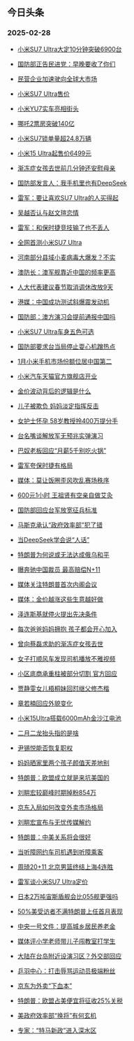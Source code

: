 ## 今日头条 
### 2025-02-28

+ [小米SU7 Ultra大定10分钟突破6900台](https://www.toutiao.com/trending/7476105399448456731/%3Fcategory_name%3Dtopic_innerflow%26event_type%3Dhot_board%26log_pb%3D%257B%2522category_name%2522%253A%2522topic_innerflow%2522%252C%2522cluster_type%2522%253A%25222%2522%252C%2522enter_from%2522%253A%2522click_category%2522%252C%2522entrance_hotspot%2522%253A%2522outside%2522%252C%2522event_type%2522%253A%2522hot_board%2522%252C%2522hot_board_cluster_id%2522%253A%25227476105399448456731%2522%252C%2522hot_board_impr_id%2522%253A%25222025022800131218124B1FF5BAEF64179B%2522%252C%2522jump_page%2522%253A%2522hot_board_page%2522%252C%2522location%2522%253A%2522news_hot_card%2522%252C%2522page_location%2522%253A%2522hot_board_page%2522%252C%2522rank%2522%253A%25221%2522%252C%2522source%2522%253A%2522trending_tab%2522%252C%2522style_id%2522%253A%252240132%2522%252C%2522title%2522%253A%2522%25E5%25B0%258F%25E7%25B1%25B3SU7%2BUltra%25E5%25A4%25A7%25E5%25AE%259A10%25E5%2588%2586%25E9%2592%259F%25E7%25AA%2581%25E7%25A0%25B46900%25E5%258F%25B0%2522%257D%26rank%3D1%26style_id%3D40132%26topic_id%3D7476105399448456731)

+ [国防部正告民进党：早晚要收了你们](https://www.toutiao.com/trending/7476017572086009394/%3Fcategory_name%3Dtopic_innerflow%26event_type%3Dhot_board%26log_pb%3D%257B%2522category_name%2522%253A%2522topic_innerflow%2522%252C%2522cluster_type%2522%253A%25222%2522%252C%2522enter_from%2522%253A%2522click_category%2522%252C%2522entrance_hotspot%2522%253A%2522outside%2522%252C%2522event_type%2522%253A%2522hot_board%2522%252C%2522hot_board_cluster_id%2522%253A%25227476017572086009394%2522%252C%2522hot_board_impr_id%2522%253A%25222025022800131218124B1FF5BAEF64179B%2522%252C%2522jump_page%2522%253A%2522hot_board_page%2522%252C%2522location%2522%253A%2522news_hot_card%2522%252C%2522page_location%2522%253A%2522hot_board_page%2522%252C%2522rank%2522%253A%25222%2522%252C%2522source%2522%253A%2522trending_tab%2522%252C%2522style_id%2522%253A%252240132%2522%252C%2522title%2522%253A%2522%25E5%259B%25BD%25E9%2598%25B2%25E9%2583%25A8%25E6%25AD%25A3%25E5%2591%258A%25E6%25B0%2591%25E8%25BF%259B%25E5%2585%259A%25EF%25BC%259A%25E6%2597%25A9%25E6%2599%259A%25E8%25A6%2581%25E6%2594%25B6%25E4%25BA%2586%25E4%25BD%25A0%25E4%25BB%25AC%2522%257D%26rank%3D2%26style_id%3D40132%26topic_id%3D7476017572086009394)

+ [民营企业加速驶向全球大市场](https://www.toutiao.com/article/7476009665874838035)

+ [小米SU7 Ultra售价](https://www.toutiao.com/trending/7476084147497487909/%3Fcategory_name%3Dtopic_innerflow%26event_type%3Dhot_board%26log_pb%3D%257B%2522category_name%2522%253A%2522topic_innerflow%2522%252C%2522cluster_type%2522%253A%25222%2522%252C%2522enter_from%2522%253A%2522click_category%2522%252C%2522entrance_hotspot%2522%253A%2522outside%2522%252C%2522event_type%2522%253A%2522hot_board%2522%252C%2522hot_board_cluster_id%2522%253A%25227476084147497487909%2522%252C%2522hot_board_impr_id%2522%253A%25222025022800131218124B1FF5BAEF64179B%2522%252C%2522jump_page%2522%253A%2522hot_board_page%2522%252C%2522location%2522%253A%2522news_hot_card%2522%252C%2522page_location%2522%253A%2522hot_board_page%2522%252C%2522rank%2522%253A%25224%2522%252C%2522source%2522%253A%2522trending_tab%2522%252C%2522style_id%2522%253A%252240132%2522%252C%2522title%2522%253A%2522%25E5%25B0%258F%25E7%25B1%25B3SU7%2BUltra%25E5%2594%25AE%25E4%25BB%25B7%2522%257D%26rank%3D4%26style_id%3D40132%26topic_id%3D7476084147497487909)

+ [小米YU7实车亮相街头](https://www.toutiao.com/trending/7475610823820001289/%3Fcategory_name%3Dtopic_innerflow%26event_type%3Dhot_board%26log_pb%3D%257B%2522category_name%2522%253A%2522topic_innerflow%2522%252C%2522cluster_type%2522%253A%25226%2522%252C%2522enter_from%2522%253A%2522click_category%2522%252C%2522entrance_hotspot%2522%253A%2522outside%2522%252C%2522event_type%2522%253A%2522hot_board%2522%252C%2522hot_board_cluster_id%2522%253A%25227475610823820001289%2522%252C%2522hot_board_impr_id%2522%253A%25222025022800131218124B1FF5BAEF64179B%2522%252C%2522jump_page%2522%253A%2522hot_board_page%2522%252C%2522location%2522%253A%2522news_hot_card%2522%252C%2522page_location%2522%253A%2522hot_board_page%2522%252C%2522rank%2522%253A%25225%2522%252C%2522source%2522%253A%2522trending_tab%2522%252C%2522style_id%2522%253A%252240132%2522%252C%2522title%2522%253A%2522%25E5%25B0%258F%25E7%25B1%25B3YU7%25E5%25AE%259E%25E8%25BD%25A6%25E4%25BA%25AE%25E7%259B%25B8%25E8%25A1%2597%25E5%25A4%25B4%2522%257D%26rank%3D5%26style_id%3D40132%26topic_id%3D7475610823820001289)

+ [哪吒2票房突破140亿](https://www.toutiao.com/trending/7475610718554505266/%3Fcategory_name%3Dtopic_innerflow%26event_type%3Dhot_board%26log_pb%3D%257B%2522category_name%2522%253A%2522topic_innerflow%2522%252C%2522cluster_type%2522%253A%25222%2522%252C%2522enter_from%2522%253A%2522click_category%2522%252C%2522entrance_hotspot%2522%253A%2522outside%2522%252C%2522event_type%2522%253A%2522hot_board%2522%252C%2522hot_board_cluster_id%2522%253A%25227475610718554505266%2522%252C%2522hot_board_impr_id%2522%253A%25222025022800131218124B1FF5BAEF64179B%2522%252C%2522jump_page%2522%253A%2522hot_board_page%2522%252C%2522location%2522%253A%2522news_hot_card%2522%252C%2522page_location%2522%253A%2522hot_board_page%2522%252C%2522rank%2522%253A%25226%2522%252C%2522source%2522%253A%2522trending_tab%2522%252C%2522style_id%2522%253A%252240132%2522%252C%2522title%2522%253A%2522%25E5%2593%25AA%25E5%2590%25922%25E7%25A5%25A8%25E6%2588%25BF%25E7%25AA%2581%25E7%25A0%25B4140%25E4%25BA%25BF%2522%257D%26rank%3D6%26style_id%3D40132%26topic_id%3D7475610718554505266)

+ [小米SU7锁单量超24.8万辆](https://www.toutiao.com/trending/7476064138276670985/%3Fcategory_name%3Dtopic_innerflow%26event_type%3Dhot_board%26log_pb%3D%257B%2522category_name%2522%253A%2522topic_innerflow%2522%252C%2522cluster_type%2522%253A%25222%2522%252C%2522enter_from%2522%253A%2522click_category%2522%252C%2522entrance_hotspot%2522%253A%2522outside%2522%252C%2522event_type%2522%253A%2522hot_board%2522%252C%2522hot_board_cluster_id%2522%253A%25227476064138276670985%2522%252C%2522hot_board_impr_id%2522%253A%25222025022800131218124B1FF5BAEF64179B%2522%252C%2522jump_page%2522%253A%2522hot_board_page%2522%252C%2522location%2522%253A%2522news_hot_card%2522%252C%2522page_location%2522%253A%2522hot_board_page%2522%252C%2522rank%2522%253A%25227%2522%252C%2522source%2522%253A%2522trending_tab%2522%252C%2522style_id%2522%253A%252240132%2522%252C%2522title%2522%253A%2522%25E5%25B0%258F%25E7%25B1%25B3SU7%25E9%2594%2581%25E5%258D%2595%25E9%2587%258F%25E8%25B6%258524.8%25E4%25B8%2587%25E8%25BE%2586%2522%257D%26rank%3D7%26style_id%3D40132%26topic_id%3D7476064138276670985)

+ [小米15 Ultra起售价6499元](https://www.toutiao.com/trending/7475610226905841714/%3Fcategory_name%3Dtopic_innerflow%26event_type%3Dhot_board%26log_pb%3D%257B%2522category_name%2522%253A%2522topic_innerflow%2522%252C%2522cluster_type%2522%253A%25222%2522%252C%2522enter_from%2522%253A%2522click_category%2522%252C%2522entrance_hotspot%2522%253A%2522outside%2522%252C%2522event_type%2522%253A%2522hot_board%2522%252C%2522hot_board_cluster_id%2522%253A%25227475610226905841714%2522%252C%2522hot_board_impr_id%2522%253A%25222025022800131218124B1FF5BAEF64179B%2522%252C%2522jump_page%2522%253A%2522hot_board_page%2522%252C%2522location%2522%253A%2522news_hot_card%2522%252C%2522page_location%2522%253A%2522hot_board_page%2522%252C%2522rank%2522%253A%25228%2522%252C%2522source%2522%253A%2522trending_tab%2522%252C%2522style_id%2522%253A%252240132%2522%252C%2522title%2522%253A%2522%25E5%25B0%258F%25E7%25B1%25B315%2BUltra%25E8%25B5%25B7%25E5%2594%25AE%25E4%25BB%25B76499%25E5%2585%2583%2522%257D%26rank%3D8%26style_id%3D40132%26topic_id%3D7475610226905841714)

+ [渐冻症女孩去世前几分钟还安慰母亲](https://www.toutiao.com/trending/7474979644651946022/%3Fcategory_name%3Dtopic_innerflow%26event_type%3Dhot_board%26log_pb%3D%257B%2522category_name%2522%253A%2522topic_innerflow%2522%252C%2522cluster_type%2522%253A%25222%2522%252C%2522enter_from%2522%253A%2522click_category%2522%252C%2522entrance_hotspot%2522%253A%2522outside%2522%252C%2522event_type%2522%253A%2522hot_board%2522%252C%2522hot_board_cluster_id%2522%253A%25227474979644651946022%2522%252C%2522hot_board_impr_id%2522%253A%25222025022800131218124B1FF5BAEF64179B%2522%252C%2522jump_page%2522%253A%2522hot_board_page%2522%252C%2522location%2522%253A%2522news_hot_card%2522%252C%2522page_location%2522%253A%2522hot_board_page%2522%252C%2522rank%2522%253A%25229%2522%252C%2522source%2522%253A%2522trending_tab%2522%252C%2522style_id%2522%253A%252240132%2522%252C%2522title%2522%253A%2522%25E6%25B8%2590%25E5%2586%25BB%25E7%2597%2587%25E5%25A5%25B3%25E5%25AD%25A9%25E5%258E%25BB%25E4%25B8%2596%25E5%2589%258D%25E5%2587%25A0%25E5%2588%2586%25E9%2592%259F%25E8%25BF%2598%25E5%25AE%2589%25E6%2585%25B0%25E6%25AF%258D%25E4%25BA%25B2%2522%257D%26rank%3D9%26style_id%3D40132%26topic_id%3D7474979644651946022)

+ [国防部发言人：我手机里也有DeepSeek](https://www.toutiao.com/trending/7476014878252207653/%3Fcategory_name%3Dtopic_innerflow%26event_type%3Dhot_board%26log_pb%3D%257B%2522category_name%2522%253A%2522topic_innerflow%2522%252C%2522cluster_type%2522%253A%25222%2522%252C%2522enter_from%2522%253A%2522click_category%2522%252C%2522entrance_hotspot%2522%253A%2522outside%2522%252C%2522event_type%2522%253A%2522hot_board%2522%252C%2522hot_board_cluster_id%2522%253A%25227476014878252207653%2522%252C%2522hot_board_impr_id%2522%253A%25222025022800131218124B1FF5BAEF64179B%2522%252C%2522jump_page%2522%253A%2522hot_board_page%2522%252C%2522location%2522%253A%2522news_hot_card%2522%252C%2522page_location%2522%253A%2522hot_board_page%2522%252C%2522rank%2522%253A%252210%2522%252C%2522source%2522%253A%2522trending_tab%2522%252C%2522style_id%2522%253A%252240132%2522%252C%2522title%2522%253A%2522%25E5%259B%25BD%25E9%2598%25B2%25E9%2583%25A8%25E5%258F%2591%25E8%25A8%2580%25E4%25BA%25BA%25EF%25BC%259A%25E6%2588%2591%25E6%2589%258B%25E6%259C%25BA%25E9%2587%258C%25E4%25B9%259F%25E6%259C%2589DeepSeek%2522%257D%26rank%3D10%26style_id%3D40132%26topic_id%3D7476014878252207653)

+ [雷军：要让喜欢SU7 Ultra的人买得起](https://www.toutiao.com/trending/7475993565953425458/%3Fcategory_name%3Dtopic_innerflow%26event_type%3Dhot_board%26log_pb%3D%257B%2522category_name%2522%253A%2522topic_innerflow%2522%252C%2522cluster_type%2522%253A%25222%2522%252C%2522enter_from%2522%253A%2522click_category%2522%252C%2522entrance_hotspot%2522%253A%2522outside%2522%252C%2522event_type%2522%253A%2522hot_board%2522%252C%2522hot_board_cluster_id%2522%253A%25227475993565953425458%2522%252C%2522hot_board_impr_id%2522%253A%25222025022800131218124B1FF5BAEF64179B%2522%252C%2522jump_page%2522%253A%2522hot_board_page%2522%252C%2522location%2522%253A%2522news_hot_card%2522%252C%2522page_location%2522%253A%2522hot_board_page%2522%252C%2522rank%2522%253A%252211%2522%252C%2522source%2522%253A%2522trending_tab%2522%252C%2522style_id%2522%253A%252240132%2522%252C%2522title%2522%253A%2522%25E9%259B%25B7%25E5%2586%259B%25EF%25BC%259A%25E8%25A6%2581%25E8%25AE%25A9%25E5%2596%259C%25E6%25AC%25A2SU7%2BUltra%25E7%259A%2584%25E4%25BA%25BA%25E4%25B9%25B0%25E5%25BE%2597%25E8%25B5%25B7%2522%257D%26rank%3D11%26style_id%3D40132%26topic_id%3D7475993565953425458)

+ [吴越否认与赵文瑄恋情](https://www.toutiao.com/trending/7475993401805111305/%3Fcategory_name%3Dtopic_innerflow%26event_type%3Dhot_board%26log_pb%3D%257B%2522category_name%2522%253A%2522topic_innerflow%2522%252C%2522cluster_type%2522%253A%25226%2522%252C%2522enter_from%2522%253A%2522click_category%2522%252C%2522entrance_hotspot%2522%253A%2522outside%2522%252C%2522event_type%2522%253A%2522hot_board%2522%252C%2522hot_board_cluster_id%2522%253A%25227475993401805111305%2522%252C%2522hot_board_impr_id%2522%253A%25222025022800131218124B1FF5BAEF64179B%2522%252C%2522jump_page%2522%253A%2522hot_board_page%2522%252C%2522location%2522%253A%2522news_hot_card%2522%252C%2522page_location%2522%253A%2522hot_board_page%2522%252C%2522rank%2522%253A%252212%2522%252C%2522source%2522%253A%2522trending_tab%2522%252C%2522style_id%2522%253A%252240132%2522%252C%2522title%2522%253A%2522%25E5%2590%25B4%25E8%25B6%258A%25E5%2590%25A6%25E8%25AE%25A4%25E4%25B8%258E%25E8%25B5%25B5%25E6%2596%2587%25E7%2591%2584%25E6%2581%258B%25E6%2583%2585%2522%257D%26rank%3D12%26style_id%3D40132%26topic_id%3D7475993401805111305)

+ [雷军：和保时捷竞技输了也不丢人](https://www.toutiao.com/trending/7476089743151812147/%3Fcategory_name%3Dtopic_innerflow%26event_type%3Dhot_board%26log_pb%3D%257B%2522category_name%2522%253A%2522topic_innerflow%2522%252C%2522cluster_type%2522%253A%25222%2522%252C%2522enter_from%2522%253A%2522click_category%2522%252C%2522entrance_hotspot%2522%253A%2522outside%2522%252C%2522event_type%2522%253A%2522hot_board%2522%252C%2522hot_board_cluster_id%2522%253A%25227476089743151812147%2522%252C%2522hot_board_impr_id%2522%253A%25222025022800131218124B1FF5BAEF64179B%2522%252C%2522jump_page%2522%253A%2522hot_board_page%2522%252C%2522location%2522%253A%2522news_hot_card%2522%252C%2522page_location%2522%253A%2522hot_board_page%2522%252C%2522rank%2522%253A%252213%2522%252C%2522source%2522%253A%2522trending_tab%2522%252C%2522style_id%2522%253A%252240132%2522%252C%2522title%2522%253A%2522%25E9%259B%25B7%25E5%2586%259B%25EF%25BC%259A%25E5%2592%258C%25E4%25BF%259D%25E6%2597%25B6%25E6%258D%25B7%25E7%25AB%259E%25E6%258A%2580%25E8%25BE%2593%25E4%25BA%2586%25E4%25B9%259F%25E4%25B8%258D%25E4%25B8%25A2%25E4%25BA%25BA%2522%257D%26rank%3D13%26style_id%3D40132%26topic_id%3D7476089743151812147)

+ [全网首测小米SU7 Ultra](https://www.toutiao.com/trending/7475993156409425929/%3Fcategory_name%3Dtopic_innerflow%26event_type%3Dhot_board%26log_pb%3D%257B%2522category_name%2522%253A%2522topic_innerflow%2522%252C%2522cluster_type%2522%253A%25222%2522%252C%2522enter_from%2522%253A%2522click_category%2522%252C%2522entrance_hotspot%2522%253A%2522outside%2522%252C%2522event_type%2522%253A%2522hot_board%2522%252C%2522hot_board_cluster_id%2522%253A%25227475993156409425929%2522%252C%2522hot_board_impr_id%2522%253A%25222025022800131218124B1FF5BAEF64179B%2522%252C%2522jump_page%2522%253A%2522hot_board_page%2522%252C%2522location%2522%253A%2522news_hot_card%2522%252C%2522page_location%2522%253A%2522hot_board_page%2522%252C%2522rank%2522%253A%252214%2522%252C%2522source%2522%253A%2522trending_tab%2522%252C%2522style_id%2522%253A%252240132%2522%252C%2522title%2522%253A%2522%25E5%2585%25A8%25E7%25BD%2591%25E9%25A6%2596%25E6%25B5%258B%25E5%25B0%258F%25E7%25B1%25B3SU7%2BUltra%2522%257D%26rank%3D14%26style_id%3D40132%26topic_id%3D7475993156409425929)

+ [河南部分县域小麦病毒大爆发？不实](https://www.toutiao.com/trending/7475551761265147943/%3Fcategory_name%3Dtopic_innerflow%26event_type%3Dhot_board%26log_pb%3D%257B%2522category_name%2522%253A%2522topic_innerflow%2522%252C%2522cluster_type%2522%253A%25222%2522%252C%2522enter_from%2522%253A%2522click_category%2522%252C%2522entrance_hotspot%2522%253A%2522outside%2522%252C%2522event_type%2522%253A%2522hot_board%2522%252C%2522hot_board_cluster_id%2522%253A%25227475551761265147943%2522%252C%2522hot_board_impr_id%2522%253A%25222025022800131218124B1FF5BAEF64179B%2522%252C%2522jump_page%2522%253A%2522hot_board_page%2522%252C%2522location%2522%253A%2522news_hot_card%2522%252C%2522page_location%2522%253A%2522hot_board_page%2522%252C%2522rank%2522%253A%252215%2522%252C%2522source%2522%253A%2522trending_tab%2522%252C%2522style_id%2522%253A%252240132%2522%252C%2522title%2522%253A%2522%25E6%25B2%25B3%25E5%258D%2597%25E9%2583%25A8%25E5%2588%2586%25E5%258E%25BF%25E5%259F%259F%25E5%25B0%258F%25E9%25BA%25A6%25E7%2597%2585%25E6%25AF%2592%25E5%25A4%25A7%25E7%2588%2586%25E5%258F%2591%25EF%25BC%259F%25E4%25B8%258D%25E5%25AE%259E%2522%257D%26rank%3D15%26style_id%3D40132%26topic_id%3D7475551761265147943)

+ [澳防长：澳军舰靠近中国的频率更高](https://www.toutiao.com/trending/7474981482348511271/%3Fcategory_name%3Dtopic_innerflow%26event_type%3Dhot_board%26log_pb%3D%257B%2522category_name%2522%253A%2522topic_innerflow%2522%252C%2522cluster_type%2522%253A%25226%2522%252C%2522enter_from%2522%253A%2522click_category%2522%252C%2522entrance_hotspot%2522%253A%2522outside%2522%252C%2522event_type%2522%253A%2522hot_board%2522%252C%2522hot_board_cluster_id%2522%253A%25227474981482348511271%2522%252C%2522hot_board_impr_id%2522%253A%25222025022800131218124B1FF5BAEF64179B%2522%252C%2522jump_page%2522%253A%2522hot_board_page%2522%252C%2522location%2522%253A%2522news_hot_card%2522%252C%2522page_location%2522%253A%2522hot_board_page%2522%252C%2522rank%2522%253A%252216%2522%252C%2522source%2522%253A%2522trending_tab%2522%252C%2522style_id%2522%253A%252240132%2522%252C%2522title%2522%253A%2522%25E6%25BE%25B3%25E9%2598%25B2%25E9%2595%25BF%25EF%25BC%259A%25E6%25BE%25B3%25E5%2586%259B%25E8%2588%25B0%25E9%259D%25A0%25E8%25BF%2591%25E4%25B8%25AD%25E5%259B%25BD%25E7%259A%2584%25E9%25A2%2591%25E7%258E%2587%25E6%259B%25B4%25E9%25AB%2598%2522%257D%26rank%3D16%26style_id%3D40132%26topic_id%3D7474981482348511271)

+ [人大代表建议春节取消调休改放9天](https://www.toutiao.com/trending/7476031449955844115/%3Fcategory_name%3Dtopic_innerflow%26event_type%3Dhot_board%26log_pb%3D%257B%2522category_name%2522%253A%2522topic_innerflow%2522%252C%2522cluster_type%2522%253A%25222%2522%252C%2522enter_from%2522%253A%2522click_category%2522%252C%2522entrance_hotspot%2522%253A%2522outside%2522%252C%2522event_type%2522%253A%2522hot_board%2522%252C%2522hot_board_cluster_id%2522%253A%25227476031449955844115%2522%252C%2522hot_board_impr_id%2522%253A%25222025022800131218124B1FF5BAEF64179B%2522%252C%2522jump_page%2522%253A%2522hot_board_page%2522%252C%2522location%2522%253A%2522news_hot_card%2522%252C%2522page_location%2522%253A%2522hot_board_page%2522%252C%2522rank%2522%253A%252217%2522%252C%2522source%2522%253A%2522trending_tab%2522%252C%2522style_id%2522%253A%252240132%2522%252C%2522title%2522%253A%2522%25E4%25BA%25BA%25E5%25A4%25A7%25E4%25BB%25A3%25E8%25A1%25A8%25E5%25BB%25BA%25E8%25AE%25AE%25E6%2598%25A5%25E8%258A%2582%25E5%258F%2596%25E6%25B6%2588%25E8%25B0%2583%25E4%25BC%2591%25E6%2594%25B9%25E6%2594%25BE9%25E5%25A4%25A9%2522%257D%26rank%3D17%26style_id%3D40132%26topic_id%3D7476031449955844115)

+ [港媒：中国成功测试斜爆震发动机](https://www.toutiao.com/trending/7476032510875405862/%3Fcategory_name%3Dtopic_innerflow%26event_type%3Dhot_board%26log_pb%3D%257B%2522category_name%2522%253A%2522topic_innerflow%2522%252C%2522cluster_type%2522%253A%252213%2522%252C%2522enter_from%2522%253A%2522click_category%2522%252C%2522entrance_hotspot%2522%253A%2522outside%2522%252C%2522event_type%2522%253A%2522hot_board%2522%252C%2522hot_board_cluster_id%2522%253A%25227476032510875405862%2522%252C%2522hot_board_impr_id%2522%253A%25222025022800131218124B1FF5BAEF64179B%2522%252C%2522jump_page%2522%253A%2522hot_board_page%2522%252C%2522location%2522%253A%2522news_hot_card%2522%252C%2522page_location%2522%253A%2522hot_board_page%2522%252C%2522rank%2522%253A%252218%2522%252C%2522source%2522%253A%2522trending_tab%2522%252C%2522style_id%2522%253A%252240132%2522%252C%2522title%2522%253A%2522%25E6%25B8%25AF%25E5%25AA%2592%25EF%25BC%259A%25E4%25B8%25AD%25E5%259B%25BD%25E6%2588%2590%25E5%258A%259F%25E6%25B5%258B%25E8%25AF%2595%25E6%2596%259C%25E7%2588%2586%25E9%259C%2587%25E5%258F%2591%25E5%258A%25A8%25E6%259C%25BA%2522%257D%26rank%3D18%26style_id%3D40132%26topic_id%3D7476032510875405862)

+ [国防部：澳方演习会提前通报中国吗](https://www.toutiao.com/trending/7475610000946380810/%3Fcategory_name%3Dtopic_innerflow%26event_type%3Dhot_board%26log_pb%3D%257B%2522category_name%2522%253A%2522topic_innerflow%2522%252C%2522cluster_type%2522%253A%25220%2522%252C%2522enter_from%2522%253A%2522click_category%2522%252C%2522entrance_hotspot%2522%253A%2522outside%2522%252C%2522event_type%2522%253A%2522hot_board%2522%252C%2522hot_board_cluster_id%2522%253A%25227475610000946380810%2522%252C%2522hot_board_impr_id%2522%253A%25222025022800131218124B1FF5BAEF64179B%2522%252C%2522jump_page%2522%253A%2522hot_board_page%2522%252C%2522location%2522%253A%2522news_hot_card%2522%252C%2522page_location%2522%253A%2522hot_board_page%2522%252C%2522rank%2522%253A%252219%2522%252C%2522source%2522%253A%2522trending_tab%2522%252C%2522style_id%2522%253A%252240132%2522%252C%2522title%2522%253A%2522%25E5%259B%25BD%25E9%2598%25B2%25E9%2583%25A8%25EF%25BC%259A%25E6%25BE%25B3%25E6%2596%25B9%25E6%25BC%2594%25E4%25B9%25A0%25E4%25BC%259A%25E6%258F%2590%25E5%2589%258D%25E9%2580%259A%25E6%258A%25A5%25E4%25B8%25AD%25E5%259B%25BD%25E5%2590%2597%2522%257D%26rank%3D19%26style_id%3D40132%26topic_id%3D7475610000946380810)

+ [小米SU7 Ultra车身五色可选](https://www.toutiao.com/trending/7475993648266641418/%3Fcategory_name%3Dtopic_innerflow%26event_type%3Dhot_board%26log_pb%3D%257B%2522category_name%2522%253A%2522topic_innerflow%2522%252C%2522cluster_type%2522%253A%25222%2522%252C%2522enter_from%2522%253A%2522click_category%2522%252C%2522entrance_hotspot%2522%253A%2522outside%2522%252C%2522event_type%2522%253A%2522hot_board%2522%252C%2522hot_board_cluster_id%2522%253A%25227475993648266641418%2522%252C%2522hot_board_impr_id%2522%253A%25222025022800131218124B1FF5BAEF64179B%2522%252C%2522jump_page%2522%253A%2522hot_board_page%2522%252C%2522location%2522%253A%2522news_hot_card%2522%252C%2522page_location%2522%253A%2522hot_board_page%2522%252C%2522rank%2522%253A%252220%2522%252C%2522source%2522%253A%2522trending_tab%2522%252C%2522style_id%2522%253A%252240132%2522%252C%2522title%2522%253A%2522%25E5%25B0%258F%25E7%25B1%25B3SU7%2BUltra%25E8%25BD%25A6%25E8%25BA%25AB%25E4%25BA%2594%25E8%2589%25B2%25E5%258F%25AF%25E9%2580%2589%2522%257D%26rank%3D20%26style_id%3D40132%26topic_id%3D7475993648266641418)

+ [国防部要求台当局停止耍心机蹭热点](https://www.toutiao.com/trending/7475477436700999717/%3Fcategory_name%3Dtopic_innerflow%26event_type%3Dhot_board%26log_pb%3D%257B%2522category_name%2522%253A%2522topic_innerflow%2522%252C%2522cluster_type%2522%253A%25226%2522%252C%2522enter_from%2522%253A%2522click_category%2522%252C%2522entrance_hotspot%2522%253A%2522outside%2522%252C%2522event_type%2522%253A%2522hot_board%2522%252C%2522hot_board_cluster_id%2522%253A%25227475477436700999717%2522%252C%2522hot_board_impr_id%2522%253A%25222025022800131218124B1FF5BAEF64179B%2522%252C%2522jump_page%2522%253A%2522hot_board_page%2522%252C%2522location%2522%253A%2522news_hot_card%2522%252C%2522page_location%2522%253A%2522hot_board_page%2522%252C%2522rank%2522%253A%252221%2522%252C%2522source%2522%253A%2522trending_tab%2522%252C%2522style_id%2522%253A%252240132%2522%252C%2522title%2522%253A%2522%25E5%259B%25BD%25E9%2598%25B2%25E9%2583%25A8%25E8%25A6%2581%25E6%25B1%2582%25E5%258F%25B0%25E5%25BD%2593%25E5%25B1%2580%25E5%2581%259C%25E6%25AD%25A2%25E8%2580%258D%25E5%25BF%2583%25E6%259C%25BA%25E8%25B9%25AD%25E7%2583%25AD%25E7%2582%25B9%2522%257D%26rank%3D21%26style_id%3D40132%26topic_id%3D7475477436700999717)

+ [1月小米手机市场份额位居中国第二](https://www.toutiao.com/trending/7475659461689737243/%3Fcategory_name%3Dtopic_innerflow%26event_type%3Dhot_board%26log_pb%3D%257B%2522category_name%2522%253A%2522topic_innerflow%2522%252C%2522cluster_type%2522%253A%25226%2522%252C%2522enter_from%2522%253A%2522click_category%2522%252C%2522entrance_hotspot%2522%253A%2522outside%2522%252C%2522event_type%2522%253A%2522hot_board%2522%252C%2522hot_board_cluster_id%2522%253A%25227475659461689737243%2522%252C%2522hot_board_impr_id%2522%253A%25222025022800131218124B1FF5BAEF64179B%2522%252C%2522jump_page%2522%253A%2522hot_board_page%2522%252C%2522location%2522%253A%2522news_hot_card%2522%252C%2522page_location%2522%253A%2522hot_board_page%2522%252C%2522rank%2522%253A%252222%2522%252C%2522source%2522%253A%2522trending_tab%2522%252C%2522style_id%2522%253A%252240132%2522%252C%2522title%2522%253A%25221%25E6%259C%2588%25E5%25B0%258F%25E7%25B1%25B3%25E6%2589%258B%25E6%259C%25BA%25E5%25B8%2582%25E5%259C%25BA%25E4%25BB%25BD%25E9%25A2%259D%25E4%25BD%258D%25E5%25B1%2585%25E4%25B8%25AD%25E5%259B%25BD%25E7%25AC%25AC%25E4%25BA%258C%2522%257D%26rank%3D22%26style_id%3D40132%26topic_id%3D7475659461689737243)

+ [小米汽车天猫官方旗舰店开业](https://www.toutiao.com/trending/7475678499630661669/%3Fcategory_name%3Dtopic_innerflow%26event_type%3Dhot_board%26log_pb%3D%257B%2522category_name%2522%253A%2522topic_innerflow%2522%252C%2522cluster_type%2522%253A%25223%2522%252C%2522enter_from%2522%253A%2522click_category%2522%252C%2522entrance_hotspot%2522%253A%2522outside%2522%252C%2522event_type%2522%253A%2522hot_board%2522%252C%2522hot_board_cluster_id%2522%253A%25227475678499630661669%2522%252C%2522hot_board_impr_id%2522%253A%25222025022800131218124B1FF5BAEF64179B%2522%252C%2522jump_page%2522%253A%2522hot_board_page%2522%252C%2522location%2522%253A%2522news_hot_card%2522%252C%2522page_location%2522%253A%2522hot_board_page%2522%252C%2522rank%2522%253A%252223%2522%252C%2522source%2522%253A%2522trending_tab%2522%252C%2522style_id%2522%253A%252240132%2522%252C%2522title%2522%253A%2522%25E5%25B0%258F%25E7%25B1%25B3%25E6%25B1%25BD%25E8%25BD%25A6%25E5%25A4%25A9%25E7%258C%25AB%25E5%25AE%2598%25E6%2596%25B9%25E6%2597%2597%25E8%2588%25B0%25E5%25BA%2597%25E5%25BC%2580%25E4%25B8%259A%2522%257D%26rank%3D23%26style_id%3D40132%26topic_id%3D7475678499630661669)

+ [金价波动背后的逻辑是什么](https://www.toutiao.com/trending/7475633109245902886/%3Fcategory_name%3Dtopic_innerflow%26event_type%3Dhot_board%26log_pb%3D%257B%2522category_name%2522%253A%2522topic_innerflow%2522%252C%2522cluster_type%2522%253A%25223%2522%252C%2522enter_from%2522%253A%2522click_category%2522%252C%2522entrance_hotspot%2522%253A%2522outside%2522%252C%2522event_type%2522%253A%2522hot_board%2522%252C%2522hot_board_cluster_id%2522%253A%25227475633109245902886%2522%252C%2522hot_board_impr_id%2522%253A%25222025022800131218124B1FF5BAEF64179B%2522%252C%2522jump_page%2522%253A%2522hot_board_page%2522%252C%2522location%2522%253A%2522news_hot_card%2522%252C%2522page_location%2522%253A%2522hot_board_page%2522%252C%2522rank%2522%253A%252224%2522%252C%2522source%2522%253A%2522trending_tab%2522%252C%2522style_id%2522%253A%252240132%2522%252C%2522title%2522%253A%2522%25E9%2587%2591%25E4%25BB%25B7%25E6%25B3%25A2%25E5%258A%25A8%25E8%2583%258C%25E5%2590%258E%25E7%259A%2584%25E9%2580%25BB%25E8%25BE%2591%25E6%2598%25AF%25E4%25BB%2580%25E4%25B9%2588%2522%257D%26rank%3D24%26style_id%3D40132%26topic_id%3D7475633109245902886)

+ [儿子被欺负 妈妈淡定指挥反击](https://www.toutiao.com/trending/7475978451888046143/%3Fcategory_name%3Dtopic_innerflow%26event_type%3Dhot_board%26log_pb%3D%257B%2522category_name%2522%253A%2522topic_innerflow%2522%252C%2522cluster_type%2522%253A%25226%2522%252C%2522enter_from%2522%253A%2522click_category%2522%252C%2522entrance_hotspot%2522%253A%2522outside%2522%252C%2522event_type%2522%253A%2522hot_board%2522%252C%2522hot_board_cluster_id%2522%253A%25227475978451888046143%2522%252C%2522hot_board_impr_id%2522%253A%25222025022800131218124B1FF5BAEF64179B%2522%252C%2522jump_page%2522%253A%2522hot_board_page%2522%252C%2522location%2522%253A%2522news_hot_card%2522%252C%2522page_location%2522%253A%2522hot_board_page%2522%252C%2522rank%2522%253A%252225%2522%252C%2522source%2522%253A%2522trending_tab%2522%252C%2522style_id%2522%253A%252240132%2522%252C%2522title%2522%253A%2522%25E5%2584%25BF%25E5%25AD%2590%25E8%25A2%25AB%25E6%25AC%25BA%25E8%25B4%259F%2B%25E5%25A6%2588%25E5%25A6%2588%25E6%25B7%25A1%25E5%25AE%259A%25E6%258C%2587%25E6%258C%25A5%25E5%258F%258D%25E5%2587%25BB%2522%257D%26rank%3D25%26style_id%3D40132%26topic_id%3D7475978451888046143)

+ [女护士怀孕 58岁教授拎400万提分手](https://www.toutiao.com/trending/7475925394211307558/%3Fcategory_name%3Dtopic_innerflow%26event_type%3Dhot_board%26log_pb%3D%257B%2522category_name%2522%253A%2522topic_innerflow%2522%252C%2522cluster_type%2522%253A%25226%2522%252C%2522enter_from%2522%253A%2522click_category%2522%252C%2522entrance_hotspot%2522%253A%2522outside%2522%252C%2522event_type%2522%253A%2522hot_board%2522%252C%2522hot_board_cluster_id%2522%253A%25227475925394211307558%2522%252C%2522hot_board_impr_id%2522%253A%25222025022800131218124B1FF5BAEF64179B%2522%252C%2522jump_page%2522%253A%2522hot_board_page%2522%252C%2522location%2522%253A%2522news_hot_card%2522%252C%2522page_location%2522%253A%2522hot_board_page%2522%252C%2522rank%2522%253A%252226%2522%252C%2522source%2522%253A%2522trending_tab%2522%252C%2522style_id%2522%253A%252240132%2522%252C%2522title%2522%253A%2522%25E5%25A5%25B3%25E6%258A%25A4%25E5%25A3%25AB%25E6%2580%2580%25E5%25AD%2595%2B58%25E5%25B2%2581%25E6%2595%2599%25E6%258E%2588%25E6%258B%258E400%25E4%25B8%2587%25E6%258F%2590%25E5%2588%2586%25E6%2589%258B%2522%257D%26rank%3D26%26style_id%3D40132%26topic_id%3D7475925394211307558)

+ [台名嘴谈解放军无预兆实弹演习](https://www.toutiao.com/trending/7475611118648459315/%3Fcategory_name%3Dtopic_innerflow%26event_type%3Dhot_board%26log_pb%3D%257B%2522category_name%2522%253A%2522topic_innerflow%2522%252C%2522cluster_type%2522%253A%25226%2522%252C%2522enter_from%2522%253A%2522click_category%2522%252C%2522entrance_hotspot%2522%253A%2522outside%2522%252C%2522event_type%2522%253A%2522hot_board%2522%252C%2522hot_board_cluster_id%2522%253A%25227475611118648459315%2522%252C%2522hot_board_impr_id%2522%253A%25222025022800131218124B1FF5BAEF64179B%2522%252C%2522jump_page%2522%253A%2522hot_board_page%2522%252C%2522location%2522%253A%2522news_hot_card%2522%252C%2522page_location%2522%253A%2522hot_board_page%2522%252C%2522rank%2522%253A%252227%2522%252C%2522source%2522%253A%2522trending_tab%2522%252C%2522style_id%2522%253A%252240132%2522%252C%2522title%2522%253A%2522%25E5%258F%25B0%25E5%2590%258D%25E5%2598%25B4%25E8%25B0%2588%25E8%25A7%25A3%25E6%2594%25BE%25E5%2586%259B%25E6%2597%25A0%25E9%25A2%2584%25E5%2585%2586%25E5%25AE%259E%25E5%25BC%25B9%25E6%25BC%2594%25E4%25B9%25A0%2522%257D%26rank%3D27%26style_id%3D40132%26topic_id%3D7475611118648459315)

+ [巴奴老板回应“月薪5千别吃火锅”](https://www.toutiao.com/trending/7475926951266471434/%3Fcategory_name%3Dtopic_innerflow%26event_type%3Dhot_board%26log_pb%3D%257B%2522category_name%2522%253A%2522topic_innerflow%2522%252C%2522cluster_type%2522%253A%25222%2522%252C%2522enter_from%2522%253A%2522click_category%2522%252C%2522entrance_hotspot%2522%253A%2522outside%2522%252C%2522event_type%2522%253A%2522hot_board%2522%252C%2522hot_board_cluster_id%2522%253A%25227475926951266471434%2522%252C%2522hot_board_impr_id%2522%253A%25222025022800131218124B1FF5BAEF64179B%2522%252C%2522jump_page%2522%253A%2522hot_board_page%2522%252C%2522location%2522%253A%2522news_hot_card%2522%252C%2522page_location%2522%253A%2522hot_board_page%2522%252C%2522rank%2522%253A%252228%2522%252C%2522source%2522%253A%2522trending_tab%2522%252C%2522style_id%2522%253A%252240132%2522%252C%2522title%2522%253A%2522%25E5%25B7%25B4%25E5%25A5%25B4%25E8%2580%2581%25E6%259D%25BF%25E5%259B%259E%25E5%25BA%2594%25E2%2580%259C%25E6%259C%2588%25E8%2596%25AA5%25E5%258D%2583%25E5%2588%25AB%25E5%2590%2583%25E7%2581%25AB%25E9%2594%2585%25E2%2580%259D%2522%257D%26rank%3D28%26style_id%3D40132%26topic_id%3D7475926951266471434)

+ [雷军夸保时捷有格局](https://www.toutiao.com/trending/7475370743590289446/%3Fcategory_name%3Dtopic_innerflow%26event_type%3Dhot_board%26log_pb%3D%257B%2522category_name%2522%253A%2522topic_innerflow%2522%252C%2522cluster_type%2522%253A%25222%2522%252C%2522enter_from%2522%253A%2522click_category%2522%252C%2522entrance_hotspot%2522%253A%2522outside%2522%252C%2522event_type%2522%253A%2522hot_board%2522%252C%2522hot_board_cluster_id%2522%253A%25227475370743590289446%2522%252C%2522hot_board_impr_id%2522%253A%25222025022800131218124B1FF5BAEF64179B%2522%252C%2522jump_page%2522%253A%2522hot_board_page%2522%252C%2522location%2522%253A%2522news_hot_card%2522%252C%2522page_location%2522%253A%2522hot_board_page%2522%252C%2522rank%2522%253A%252229%2522%252C%2522source%2522%253A%2522trending_tab%2522%252C%2522style_id%2522%253A%252240132%2522%252C%2522title%2522%253A%2522%25E9%259B%25B7%25E5%2586%259B%25E5%25A4%25B8%25E4%25BF%259D%25E6%2597%25B6%25E6%258D%25B7%25E6%259C%2589%25E6%25A0%25BC%25E5%25B1%2580%2522%257D%26rank%3D29%26style_id%3D40132%26topic_id%3D7475370743590289446)

+ [媒体：莫让饭圈歪风吹乱赛场秩序](https://www.toutiao.com/trending/7475678753461878793/%3Fcategory_name%3Dtopic_innerflow%26event_type%3Dhot_board%26log_pb%3D%257B%2522category_name%2522%253A%2522topic_innerflow%2522%252C%2522cluster_type%2522%253A%25226%2522%252C%2522enter_from%2522%253A%2522click_category%2522%252C%2522entrance_hotspot%2522%253A%2522outside%2522%252C%2522event_type%2522%253A%2522hot_board%2522%252C%2522hot_board_cluster_id%2522%253A%25227475678753461878793%2522%252C%2522hot_board_impr_id%2522%253A%25222025022800131218124B1FF5BAEF64179B%2522%252C%2522jump_page%2522%253A%2522hot_board_page%2522%252C%2522location%2522%253A%2522news_hot_card%2522%252C%2522page_location%2522%253A%2522hot_board_page%2522%252C%2522rank%2522%253A%252230%2522%252C%2522source%2522%253A%2522trending_tab%2522%252C%2522style_id%2522%253A%252240132%2522%252C%2522title%2522%253A%2522%25E5%25AA%2592%25E4%25BD%2593%25EF%25BC%259A%25E8%258E%25AB%25E8%25AE%25A9%25E9%25A5%25AD%25E5%259C%2588%25E6%25AD%25AA%25E9%25A3%258E%25E5%2590%25B9%25E4%25B9%25B1%25E8%25B5%259B%25E5%259C%25BA%25E7%25A7%25A9%25E5%25BA%258F%2522%257D%26rank%3D30%26style_id%3D40132%26topic_id%3D7475678753461878793)

+ [600元1小时 王祖贤有空亲自做艾灸](https://www.toutiao.com/trending/7475610180659462163/%3Fcategory_name%3Dtopic_innerflow%26event_type%3Dhot_board%26log_pb%3D%257B%2522category_name%2522%253A%2522topic_innerflow%2522%252C%2522cluster_type%2522%253A%25222%2522%252C%2522enter_from%2522%253A%2522click_category%2522%252C%2522entrance_hotspot%2522%253A%2522outside%2522%252C%2522event_type%2522%253A%2522hot_board%2522%252C%2522hot_board_cluster_id%2522%253A%25227475610180659462163%2522%252C%2522hot_board_impr_id%2522%253A%25222025022800131218124B1FF5BAEF64179B%2522%252C%2522jump_page%2522%253A%2522hot_board_page%2522%252C%2522location%2522%253A%2522news_hot_card%2522%252C%2522page_location%2522%253A%2522hot_board_page%2522%252C%2522rank%2522%253A%252231%2522%252C%2522source%2522%253A%2522trending_tab%2522%252C%2522style_id%2522%253A%252240132%2522%252C%2522title%2522%253A%2522600%25E5%2585%25831%25E5%25B0%258F%25E6%2597%25B6%2B%25E7%258E%258B%25E7%25A5%2596%25E8%25B4%25A4%25E6%259C%2589%25E7%25A9%25BA%25E4%25BA%25B2%25E8%2587%25AA%25E5%2581%259A%25E8%2589%25BE%25E7%2581%25B8%2522%257D%26rank%3D31%26style_id%3D40132%26topic_id%3D7475610180659462163)

+ [国防部回应台军放宽征兵标准](https://www.toutiao.com/trending/7476031126373515283/%3Fcategory_name%3Dtopic_innerflow%26event_type%3Dhot_board%26log_pb%3D%257B%2522category_name%2522%253A%2522topic_innerflow%2522%252C%2522cluster_type%2522%253A%25226%2522%252C%2522enter_from%2522%253A%2522click_category%2522%252C%2522entrance_hotspot%2522%253A%2522outside%2522%252C%2522event_type%2522%253A%2522hot_board%2522%252C%2522hot_board_cluster_id%2522%253A%25227476031126373515283%2522%252C%2522hot_board_impr_id%2522%253A%25222025022800131218124B1FF5BAEF64179B%2522%252C%2522jump_page%2522%253A%2522hot_board_page%2522%252C%2522location%2522%253A%2522news_hot_card%2522%252C%2522page_location%2522%253A%2522hot_board_page%2522%252C%2522rank%2522%253A%252232%2522%252C%2522source%2522%253A%2522trending_tab%2522%252C%2522style_id%2522%253A%252240132%2522%252C%2522title%2522%253A%2522%25E5%259B%25BD%25E9%2598%25B2%25E9%2583%25A8%25E5%259B%259E%25E5%25BA%2594%25E5%258F%25B0%25E5%2586%259B%25E6%2594%25BE%25E5%25AE%25BD%25E5%25BE%2581%25E5%2585%25B5%25E6%25A0%2587%25E5%2587%2586%2522%257D%26rank%3D32%26style_id%3D40132%26topic_id%3D7476031126373515283)

+ [马斯克承认“政府效率部”犯了错](https://www.toutiao.com/trending/7474865739129176076/%3Fcategory_name%3Dtopic_innerflow%26event_type%3Dhot_board%26log_pb%3D%257B%2522category_name%2522%253A%2522topic_innerflow%2522%252C%2522cluster_type%2522%253A%25224%2522%252C%2522enter_from%2522%253A%2522click_category%2522%252C%2522entrance_hotspot%2522%253A%2522outside%2522%252C%2522event_type%2522%253A%2522hot_board%2522%252C%2522hot_board_cluster_id%2522%253A%25227474865739129176076%2522%252C%2522hot_board_impr_id%2522%253A%25222025022800131218124B1FF5BAEF64179B%2522%252C%2522jump_page%2522%253A%2522hot_board_page%2522%252C%2522location%2522%253A%2522news_hot_card%2522%252C%2522page_location%2522%253A%2522hot_board_page%2522%252C%2522rank%2522%253A%252233%2522%252C%2522source%2522%253A%2522trending_tab%2522%252C%2522style_id%2522%253A%252240132%2522%252C%2522title%2522%253A%2522%25E9%25A9%25AC%25E6%2596%25AF%25E5%2585%258B%25E6%2589%25BF%25E8%25AE%25A4%25E2%2580%259C%25E6%2594%25BF%25E5%25BA%259C%25E6%2595%2588%25E7%258E%2587%25E9%2583%25A8%25E2%2580%259D%25E7%258A%25AF%25E4%25BA%2586%25E9%2594%2599%2522%257D%26rank%3D33%26style_id%3D40132%26topic_id%3D7474865739129176076)

+ [当DeepSeek学会说“人话”](https://www.toutiao.com/trending/7475678729822306343/%3Fcategory_name%3Dtopic_innerflow%26event_type%3Dhot_board%26log_pb%3D%257B%2522category_name%2522%253A%2522topic_innerflow%2522%252C%2522cluster_type%2522%253A%25226%2522%252C%2522enter_from%2522%253A%2522click_category%2522%252C%2522entrance_hotspot%2522%253A%2522outside%2522%252C%2522event_type%2522%253A%2522hot_board%2522%252C%2522hot_board_cluster_id%2522%253A%25227475678729822306343%2522%252C%2522hot_board_impr_id%2522%253A%25222025022800131218124B1FF5BAEF64179B%2522%252C%2522jump_page%2522%253A%2522hot_board_page%2522%252C%2522location%2522%253A%2522news_hot_card%2522%252C%2522page_location%2522%253A%2522hot_board_page%2522%252C%2522rank%2522%253A%252234%2522%252C%2522source%2522%253A%2522trending_tab%2522%252C%2522style_id%2522%253A%252240132%2522%252C%2522title%2522%253A%2522%25E5%25BD%2593DeepSeek%25E5%25AD%25A6%25E4%25BC%259A%25E8%25AF%25B4%25E2%2580%259C%25E4%25BA%25BA%25E8%25AF%259D%25E2%2580%259D%2522%257D%26rank%3D34%26style_id%3D40132%26topic_id%3D7475678729822306343)

+ [特朗普为何说或无法达成俄乌和平](https://www.toutiao.com/trending/7475966572645846537/%3Fcategory_name%3Dtopic_innerflow%26event_type%3Dhot_board%26log_pb%3D%257B%2522category_name%2522%253A%2522topic_innerflow%2522%252C%2522cluster_type%2522%253A%252213%2522%252C%2522enter_from%2522%253A%2522click_category%2522%252C%2522entrance_hotspot%2522%253A%2522outside%2522%252C%2522event_type%2522%253A%2522hot_board%2522%252C%2522hot_board_cluster_id%2522%253A%25227475966572645846537%2522%252C%2522hot_board_impr_id%2522%253A%25222025022800131218124B1FF5BAEF64179B%2522%252C%2522jump_page%2522%253A%2522hot_board_page%2522%252C%2522location%2522%253A%2522news_hot_card%2522%252C%2522page_location%2522%253A%2522hot_board_page%2522%252C%2522rank%2522%253A%252235%2522%252C%2522source%2522%253A%2522trending_tab%2522%252C%2522style_id%2522%253A%252240132%2522%252C%2522title%2522%253A%2522%25E7%2589%25B9%25E6%259C%2597%25E6%2599%25AE%25E4%25B8%25BA%25E4%25BD%2595%25E8%25AF%25B4%25E6%2588%2596%25E6%2597%25A0%25E6%25B3%2595%25E8%25BE%25BE%25E6%2588%2590%25E4%25BF%2584%25E4%25B9%258C%25E5%2592%258C%25E5%25B9%25B3%2522%257D%26rank%3D35%26style_id%3D40132%26topic_id%3D7475966572645846537)

+ [曝奔驰中国裁员 最高赔偿N+11](https://www.toutiao.com/trending/7475895605773094427/%3Fcategory_name%3Dtopic_innerflow%26event_type%3Dhot_board%26log_pb%3D%257B%2522category_name%2522%253A%2522topic_innerflow%2522%252C%2522cluster_type%2522%253A%25222%2522%252C%2522enter_from%2522%253A%2522click_category%2522%252C%2522entrance_hotspot%2522%253A%2522outside%2522%252C%2522event_type%2522%253A%2522hot_board%2522%252C%2522hot_board_cluster_id%2522%253A%25227475895605773094427%2522%252C%2522hot_board_impr_id%2522%253A%25222025022800131218124B1FF5BAEF64179B%2522%252C%2522jump_page%2522%253A%2522hot_board_page%2522%252C%2522location%2522%253A%2522news_hot_card%2522%252C%2522page_location%2522%253A%2522hot_board_page%2522%252C%2522rank%2522%253A%252236%2522%252C%2522source%2522%253A%2522trending_tab%2522%252C%2522style_id%2522%253A%252240132%2522%252C%2522title%2522%253A%2522%25E6%259B%259D%25E5%25A5%2594%25E9%25A9%25B0%25E4%25B8%25AD%25E5%259B%25BD%25E8%25A3%2581%25E5%2591%2598%2B%25E6%259C%2580%25E9%25AB%2598%25E8%25B5%2594%25E5%2581%25BFN%252B11%2522%257D%26rank%3D36%26style_id%3D40132%26topic_id%3D7475895605773094427)

+ [媒体关注特朗普首次内阁会议](https://www.toutiao.com/trending/7476081148532100635/%3Fcategory_name%3Dtopic_innerflow%26event_type%3Dhot_board%26log_pb%3D%257B%2522category_name%2522%253A%2522topic_innerflow%2522%252C%2522cluster_type%2522%253A%252213%2522%252C%2522enter_from%2522%253A%2522click_category%2522%252C%2522entrance_hotspot%2522%253A%2522outside%2522%252C%2522event_type%2522%253A%2522hot_board%2522%252C%2522hot_board_cluster_id%2522%253A%25227476081148532100635%2522%252C%2522hot_board_impr_id%2522%253A%25222025022800131218124B1FF5BAEF64179B%2522%252C%2522jump_page%2522%253A%2522hot_board_page%2522%252C%2522location%2522%253A%2522news_hot_card%2522%252C%2522page_location%2522%253A%2522hot_board_page%2522%252C%2522rank%2522%253A%252237%2522%252C%2522source%2522%253A%2522trending_tab%2522%252C%2522style_id%2522%253A%252240132%2522%252C%2522title%2522%253A%2522%25E5%25AA%2592%25E4%25BD%2593%25E5%2585%25B3%25E6%25B3%25A8%25E7%2589%25B9%25E6%259C%2597%25E6%2599%25AE%25E9%25A6%2596%25E6%25AC%25A1%25E5%2586%2585%25E9%2598%2581%25E4%25BC%259A%25E8%25AE%25AE%2522%257D%26rank%3D37%26style_id%3D40132%26topic_id%3D7476081148532100635)

+ [媒体：金价越涨这些生意越好做](https://www.toutiao.com/trending/7476013484782652955/%3Fcategory_name%3Dtopic_innerflow%26event_type%3Dhot_board%26log_pb%3D%257B%2522category_name%2522%253A%2522topic_innerflow%2522%252C%2522cluster_type%2522%253A%252213%2522%252C%2522enter_from%2522%253A%2522click_category%2522%252C%2522entrance_hotspot%2522%253A%2522outside%2522%252C%2522event_type%2522%253A%2522hot_board%2522%252C%2522hot_board_cluster_id%2522%253A%25227476013484782652955%2522%252C%2522hot_board_impr_id%2522%253A%25222025022800131218124B1FF5BAEF64179B%2522%252C%2522jump_page%2522%253A%2522hot_board_page%2522%252C%2522location%2522%253A%2522news_hot_card%2522%252C%2522page_location%2522%253A%2522hot_board_page%2522%252C%2522rank%2522%253A%252238%2522%252C%2522source%2522%253A%2522trending_tab%2522%252C%2522style_id%2522%253A%252240132%2522%252C%2522title%2522%253A%2522%25E5%25AA%2592%25E4%25BD%2593%25EF%25BC%259A%25E9%2587%2591%25E4%25BB%25B7%25E8%25B6%258A%25E6%25B6%25A8%25E8%25BF%2599%25E4%25BA%259B%25E7%2594%259F%25E6%2584%258F%25E8%25B6%258A%25E5%25A5%25BD%25E5%2581%259A%2522%257D%26rank%3D38%26style_id%3D40132%26topic_id%3D7476013484782652955)

+ [泽连斯基就停火提出先决条件](https://www.toutiao.com/trending/7475677219524886569/%3Fcategory_name%3Dtopic_innerflow%26event_type%3Dhot_board%26log_pb%3D%257B%2522category_name%2522%253A%2522topic_innerflow%2522%252C%2522cluster_type%2522%253A%25226%2522%252C%2522enter_from%2522%253A%2522click_category%2522%252C%2522entrance_hotspot%2522%253A%2522outside%2522%252C%2522event_type%2522%253A%2522hot_board%2522%252C%2522hot_board_cluster_id%2522%253A%25227475677219524886569%2522%252C%2522hot_board_impr_id%2522%253A%25222025022800131218124B1FF5BAEF64179B%2522%252C%2522jump_page%2522%253A%2522hot_board_page%2522%252C%2522location%2522%253A%2522news_hot_card%2522%252C%2522page_location%2522%253A%2522hot_board_page%2522%252C%2522rank%2522%253A%252239%2522%252C%2522source%2522%253A%2522trending_tab%2522%252C%2522style_id%2522%253A%252240132%2522%252C%2522title%2522%253A%2522%25E6%25B3%25BD%25E8%25BF%259E%25E6%2596%25AF%25E5%259F%25BA%25E5%25B0%25B1%25E5%2581%259C%25E7%2581%25AB%25E6%258F%2590%25E5%2587%25BA%25E5%2585%2588%25E5%2586%25B3%25E6%259D%25A1%25E4%25BB%25B6%2522%257D%26rank%3D39%26style_id%3D40132%26topic_id%3D7475677219524886569)

+ [每次爸爸妈妈拥抱 孩子都会开心加入](https://www.toutiao.com/trending/7475701816362483721/%3Fcategory_name%3Dtopic_innerflow%26event_type%3Dhot_board%26log_pb%3D%257B%2522category_name%2522%253A%2522topic_innerflow%2522%252C%2522cluster_type%2522%253A%25226%2522%252C%2522enter_from%2522%253A%2522click_category%2522%252C%2522entrance_hotspot%2522%253A%2522outside%2522%252C%2522event_type%2522%253A%2522hot_board%2522%252C%2522hot_board_cluster_id%2522%253A%25227475701816362483721%2522%252C%2522hot_board_impr_id%2522%253A%25222025022800131218124B1FF5BAEF64179B%2522%252C%2522jump_page%2522%253A%2522hot_board_page%2522%252C%2522location%2522%253A%2522news_hot_card%2522%252C%2522page_location%2522%253A%2522hot_board_page%2522%252C%2522rank%2522%253A%252240%2522%252C%2522source%2522%253A%2522trending_tab%2522%252C%2522style_id%2522%253A%252240132%2522%252C%2522title%2522%253A%2522%25E6%25AF%258F%25E6%25AC%25A1%25E7%2588%25B8%25E7%2588%25B8%25E5%25A6%2588%25E5%25A6%2588%25E6%258B%25A5%25E6%258A%25B1%2B%25E5%25AD%25A9%25E5%25AD%2590%25E9%2583%25BD%25E4%25BC%259A%25E5%25BC%2580%25E5%25BF%2583%25E5%258A%25A0%25E5%2585%25A5%2522%257D%26rank%3D40%26style_id%3D40132%26topic_id%3D7475701816362483721)

+ [曾向蔡磊求助的渐冻症女孩去世](https://www.toutiao.com/trending/7475935226968002099/%3Fcategory_name%3Dtopic_innerflow%26event_type%3Dhot_board%26log_pb%3D%257B%2522category_name%2522%253A%2522topic_innerflow%2522%252C%2522cluster_type%2522%253A%25222%2522%252C%2522enter_from%2522%253A%2522click_category%2522%252C%2522entrance_hotspot%2522%253A%2522outside%2522%252C%2522event_type%2522%253A%2522hot_board%2522%252C%2522hot_board_cluster_id%2522%253A%25227475935226968002099%2522%252C%2522hot_board_impr_id%2522%253A%25222025022800131218124B1FF5BAEF64179B%2522%252C%2522jump_page%2522%253A%2522hot_board_page%2522%252C%2522location%2522%253A%2522news_hot_card%2522%252C%2522page_location%2522%253A%2522hot_board_page%2522%252C%2522rank%2522%253A%252241%2522%252C%2522source%2522%253A%2522trending_tab%2522%252C%2522style_id%2522%253A%252240132%2522%252C%2522title%2522%253A%2522%25E6%259B%25BE%25E5%2590%2591%25E8%2594%25A1%25E7%25A3%258A%25E6%25B1%2582%25E5%258A%25A9%25E7%259A%2584%25E6%25B8%2590%25E5%2586%25BB%25E7%2597%2587%25E5%25A5%25B3%25E5%25AD%25A9%25E5%258E%25BB%25E4%25B8%2596%2522%257D%26rank%3D41%26style_id%3D40132%26topic_id%3D7475935226968002099)

+ [女子打顺风车发现司机播放不雅视频](https://www.toutiao.com/trending/7475936106044211254/%3Fcategory_name%3Dtopic_innerflow%26event_type%3Dhot_board%26log_pb%3D%257B%2522category_name%2522%253A%2522topic_innerflow%2522%252C%2522cluster_type%2522%253A%25226%2522%252C%2522enter_from%2522%253A%2522click_category%2522%252C%2522entrance_hotspot%2522%253A%2522outside%2522%252C%2522event_type%2522%253A%2522hot_board%2522%252C%2522hot_board_cluster_id%2522%253A%25227475936106044211254%2522%252C%2522hot_board_impr_id%2522%253A%25222025022800131218124B1FF5BAEF64179B%2522%252C%2522jump_page%2522%253A%2522hot_board_page%2522%252C%2522location%2522%253A%2522news_hot_card%2522%252C%2522page_location%2522%253A%2522hot_board_page%2522%252C%2522rank%2522%253A%252242%2522%252C%2522source%2522%253A%2522trending_tab%2522%252C%2522style_id%2522%253A%252240132%2522%252C%2522title%2522%253A%2522%25E5%25A5%25B3%25E5%25AD%2590%25E6%2589%2593%25E9%25A1%25BA%25E9%25A3%258E%25E8%25BD%25A6%25E5%258F%2591%25E7%258E%25B0%25E5%258F%25B8%25E6%259C%25BA%25E6%2592%25AD%25E6%2594%25BE%25E4%25B8%258D%25E9%259B%2585%25E8%25A7%2586%25E9%25A2%2591%2522%257D%26rank%3D42%26style_id%3D40132%26topic_id%3D7475936106044211254)

+ [小区底商承重柱被部分切割 官方回应](https://www.toutiao.com/trending/7475928462692352011/%3Fcategory_name%3Dtopic_innerflow%26event_type%3Dhot_board%26log_pb%3D%257B%2522category_name%2522%253A%2522topic_innerflow%2522%252C%2522cluster_type%2522%253A%25226%2522%252C%2522enter_from%2522%253A%2522click_category%2522%252C%2522entrance_hotspot%2522%253A%2522outside%2522%252C%2522event_type%2522%253A%2522hot_board%2522%252C%2522hot_board_cluster_id%2522%253A%25227475928462692352011%2522%252C%2522hot_board_impr_id%2522%253A%25222025022800131218124B1FF5BAEF64179B%2522%252C%2522jump_page%2522%253A%2522hot_board_page%2522%252C%2522location%2522%253A%2522news_hot_card%2522%252C%2522page_location%2522%253A%2522hot_board_page%2522%252C%2522rank%2522%253A%252243%2522%252C%2522source%2522%253A%2522trending_tab%2522%252C%2522style_id%2522%253A%252240132%2522%252C%2522title%2522%253A%2522%25E5%25B0%258F%25E5%258C%25BA%25E5%25BA%2595%25E5%2595%2586%25E6%2589%25BF%25E9%2587%258D%25E6%259F%25B1%25E8%25A2%25AB%25E9%2583%25A8%25E5%2588%2586%25E5%2588%2587%25E5%2589%25B2%2B%25E5%25AE%2598%25E6%2596%25B9%25E5%259B%259E%25E5%25BA%2594%2522%257D%26rank%3D43%26style_id%3D40132%26topic_id%3D7475928462692352011)

+ [贾静雯女儿梧桐妹回怼继父修杰楷](https://www.toutiao.com/trending/7474866836950040626/%3Fcategory_name%3Dtopic_innerflow%26event_type%3Dhot_board%26log_pb%3D%257B%2522category_name%2522%253A%2522topic_innerflow%2522%252C%2522cluster_type%2522%253A%25226%2522%252C%2522enter_from%2522%253A%2522click_category%2522%252C%2522entrance_hotspot%2522%253A%2522outside%2522%252C%2522event_type%2522%253A%2522hot_board%2522%252C%2522hot_board_cluster_id%2522%253A%25227474866836950040626%2522%252C%2522hot_board_impr_id%2522%253A%25222025022800131218124B1FF5BAEF64179B%2522%252C%2522jump_page%2522%253A%2522hot_board_page%2522%252C%2522location%2522%253A%2522news_hot_card%2522%252C%2522page_location%2522%253A%2522hot_board_page%2522%252C%2522rank%2522%253A%252244%2522%252C%2522source%2522%253A%2522trending_tab%2522%252C%2522style_id%2522%253A%252240132%2522%252C%2522title%2522%253A%2522%25E8%25B4%25BE%25E9%259D%2599%25E9%259B%25AF%25E5%25A5%25B3%25E5%2584%25BF%25E6%25A2%25A7%25E6%25A1%2590%25E5%25A6%25B9%25E5%259B%259E%25E6%2580%25BC%25E7%25BB%25A7%25E7%2588%25B6%25E4%25BF%25AE%25E6%259D%25B0%25E6%25A5%25B7%2522%257D%26rank%3D44%26style_id%3D40132%26topic_id%3D7474866836950040626)

+ [章若楠回应外貌变化](https://www.toutiao.com/trending/7475994025754148903/%3Fcategory_name%3Dtopic_innerflow%26event_type%3Dhot_board%26log_pb%3D%257B%2522category_name%2522%253A%2522topic_innerflow%2522%252C%2522cluster_type%2522%253A%25226%2522%252C%2522enter_from%2522%253A%2522click_category%2522%252C%2522entrance_hotspot%2522%253A%2522outside%2522%252C%2522event_type%2522%253A%2522hot_board%2522%252C%2522hot_board_cluster_id%2522%253A%25227475994025754148903%2522%252C%2522hot_board_impr_id%2522%253A%25222025022800131218124B1FF5BAEF64179B%2522%252C%2522jump_page%2522%253A%2522hot_board_page%2522%252C%2522location%2522%253A%2522news_hot_card%2522%252C%2522page_location%2522%253A%2522hot_board_page%2522%252C%2522rank%2522%253A%252245%2522%252C%2522source%2522%253A%2522trending_tab%2522%252C%2522style_id%2522%253A%252240132%2522%252C%2522title%2522%253A%2522%25E7%25AB%25A0%25E8%258B%25A5%25E6%25A5%25A0%25E5%259B%259E%25E5%25BA%2594%25E5%25A4%2596%25E8%25B2%258C%25E5%258F%2598%25E5%258C%2596%2522%257D%26rank%3D45%26style_id%3D40132%26topic_id%3D7475994025754148903)

+ [小米15Ultra搭载6000mAh金沙江电池](https://www.toutiao.com/trending/7475994102916481033/%3Fcategory_name%3Dtopic_innerflow%26event_type%3Dhot_board%26log_pb%3D%257B%2522category_name%2522%253A%2522topic_innerflow%2522%252C%2522cluster_type%2522%253A%25226%2522%252C%2522enter_from%2522%253A%2522click_category%2522%252C%2522entrance_hotspot%2522%253A%2522outside%2522%252C%2522event_type%2522%253A%2522hot_board%2522%252C%2522hot_board_cluster_id%2522%253A%25227475994102916481033%2522%252C%2522hot_board_impr_id%2522%253A%25222025022800131218124B1FF5BAEF64179B%2522%252C%2522jump_page%2522%253A%2522hot_board_page%2522%252C%2522location%2522%253A%2522news_hot_card%2522%252C%2522page_location%2522%253A%2522hot_board_page%2522%252C%2522rank%2522%253A%252246%2522%252C%2522source%2522%253A%2522trending_tab%2522%252C%2522style_id%2522%253A%252240132%2522%252C%2522title%2522%253A%2522%25E5%25B0%258F%25E7%25B1%25B315Ultra%25E6%2590%25AD%25E8%25BD%25BD6000mAh%25E9%2587%2591%25E6%25B2%2599%25E6%25B1%259F%25E7%2594%25B5%25E6%25B1%25A0%2522%257D%26rank%3D46%26style_id%3D40132%26topic_id%3D7475994102916481033)

+ [二月二龙抬头指的是啥](https://www.toutiao.com/trending/7475930609336995365/%3Fcategory_name%3Dtopic_innerflow%26event_type%3Dhot_board%26log_pb%3D%257B%2522category_name%2522%253A%2522topic_innerflow%2522%252C%2522cluster_type%2522%253A%252213%2522%252C%2522enter_from%2522%253A%2522click_category%2522%252C%2522entrance_hotspot%2522%253A%2522outside%2522%252C%2522event_type%2522%253A%2522hot_board%2522%252C%2522hot_board_cluster_id%2522%253A%25227475930609336995365%2522%252C%2522hot_board_impr_id%2522%253A%25222025022800131218124B1FF5BAEF64179B%2522%252C%2522jump_page%2522%253A%2522hot_board_page%2522%252C%2522location%2522%253A%2522news_hot_card%2522%252C%2522page_location%2522%253A%2522hot_board_page%2522%252C%2522rank%2522%253A%252247%2522%252C%2522source%2522%253A%2522trending_tab%2522%252C%2522style_id%2522%253A%252240132%2522%252C%2522title%2522%253A%2522%25E4%25BA%258C%25E6%259C%2588%25E4%25BA%258C%25E9%25BE%2599%25E6%258A%25AC%25E5%25A4%25B4%25E6%258C%2587%25E7%259A%2584%25E6%2598%25AF%25E5%2595%25A5%2522%257D%26rank%3D47%26style_id%3D40132%26topic_id%3D7475930609336995365)

+ [尹锡悦能否恢复职权](https://www.toutiao.com/trending/7475969274318687781/%3Fcategory_name%3Dtopic_innerflow%26event_type%3Dhot_board%26log_pb%3D%257B%2522category_name%2522%253A%2522topic_innerflow%2522%252C%2522cluster_type%2522%253A%252213%2522%252C%2522enter_from%2522%253A%2522click_category%2522%252C%2522entrance_hotspot%2522%253A%2522outside%2522%252C%2522event_type%2522%253A%2522hot_board%2522%252C%2522hot_board_cluster_id%2522%253A%25227475969274318687781%2522%252C%2522hot_board_impr_id%2522%253A%25222025022800131218124B1FF5BAEF64179B%2522%252C%2522jump_page%2522%253A%2522hot_board_page%2522%252C%2522location%2522%253A%2522news_hot_card%2522%252C%2522page_location%2522%253A%2522hot_board_page%2522%252C%2522rank%2522%253A%252248%2522%252C%2522source%2522%253A%2522trending_tab%2522%252C%2522style_id%2522%253A%252240132%2522%252C%2522title%2522%253A%2522%25E5%25B0%25B9%25E9%2594%25A1%25E6%2582%25A6%25E8%2583%25BD%25E5%2590%25A6%25E6%2581%25A2%25E5%25A4%258D%25E8%2581%258C%25E6%259D%2583%2522%257D%26rank%3D48%26style_id%3D40132%26topic_id%3D7475969274318687781)

+ [妈妈晒家里两个孩子颜值天差地别](https://www.toutiao.com/trending/7475942373962072100/%3Fcategory_name%3Dtopic_innerflow%26event_type%3Dhot_board%26log_pb%3D%257B%2522category_name%2522%253A%2522topic_innerflow%2522%252C%2522cluster_type%2522%253A%25226%2522%252C%2522enter_from%2522%253A%2522click_category%2522%252C%2522entrance_hotspot%2522%253A%2522outside%2522%252C%2522event_type%2522%253A%2522hot_board%2522%252C%2522hot_board_cluster_id%2522%253A%25227475942373962072100%2522%252C%2522hot_board_impr_id%2522%253A%25222025022800131218124B1FF5BAEF64179B%2522%252C%2522jump_page%2522%253A%2522hot_board_page%2522%252C%2522location%2522%253A%2522news_hot_card%2522%252C%2522page_location%2522%253A%2522hot_board_page%2522%252C%2522rank%2522%253A%252249%2522%252C%2522source%2522%253A%2522trending_tab%2522%252C%2522style_id%2522%253A%252240132%2522%252C%2522title%2522%253A%2522%25E5%25A6%2588%25E5%25A6%2588%25E6%2599%2592%25E5%25AE%25B6%25E9%2587%258C%25E4%25B8%25A4%25E4%25B8%25AA%25E5%25AD%25A9%25E5%25AD%2590%25E9%25A2%259C%25E5%2580%25BC%25E5%25A4%25A9%25E5%25B7%25AE%25E5%259C%25B0%25E5%2588%25AB%2522%257D%26rank%3D49%26style_id%3D40132%26topic_id%3D7475942373962072100)

+ [特朗普：欧盟成立就是来坑美国的](https://www.toutiao.com/trending/7475546276873125914/%3Fcategory_name%3Dtopic_innerflow%26event_type%3Dhot_board%26log_pb%3D%257B%2522category_name%2522%253A%2522topic_innerflow%2522%252C%2522cluster_type%2522%253A%25220%2522%252C%2522enter_from%2522%253A%2522click_category%2522%252C%2522entrance_hotspot%2522%253A%2522outside%2522%252C%2522event_type%2522%253A%2522hot_board%2522%252C%2522hot_board_cluster_id%2522%253A%25227475546276873125914%2522%252C%2522hot_board_impr_id%2522%253A%25222025022800131218124B1FF5BAEF64179B%2522%252C%2522jump_page%2522%253A%2522hot_board_page%2522%252C%2522location%2522%253A%2522news_hot_card%2522%252C%2522page_location%2522%253A%2522hot_board_page%2522%252C%2522rank%2522%253A%252250%2522%252C%2522source%2522%253A%2522trending_tab%2522%252C%2522style_id%2522%253A%252240132%2522%252C%2522title%2522%253A%2522%25E7%2589%25B9%25E6%259C%2597%25E6%2599%25AE%25EF%25BC%259A%25E6%25AC%25A7%25E7%259B%259F%25E6%2588%2590%25E7%25AB%258B%25E5%25B0%25B1%25E6%2598%25AF%25E6%259D%25A5%25E5%259D%2591%25E7%25BE%258E%25E5%259B%25BD%25E7%259A%2584%2522%257D%26rank%3D50%26style_id%3D40132%26topic_id%3D7475546276873125914)

+ [刘畊宏较巅峰时期掉粉854万](https://www.toutiao.com/trending/7475792018573266471/%3Fcategory_name%3Dtopic_innerflow%26event_type%3Dhot_board%26log_pb%3D%257B%2522category_name%2522%253A%2522topic_innerflow%2522%252C%2522cluster_type%2522%253A%25222%2522%252C%2522enter_from%2522%253A%2522click_category%2522%252C%2522entrance_hotspot%2522%253A%2522outside%2522%252C%2522event_type%2522%253A%2522hot_board%2522%252C%2522hot_board_cluster_id%2522%253A%25227475792018573266471%2522%252C%2522hot_board_impr_id%2522%253A%2522202502280109132AE977070EA6A66A2D8E%2522%252C%2522jump_page%2522%253A%2522hot_board_page%2522%252C%2522location%2522%253A%2522news_hot_card%2522%252C%2522page_location%2522%253A%2522hot_board_page%2522%252C%2522rank%2522%253A%25229%2522%252C%2522source%2522%253A%2522trending_tab%2522%252C%2522style_id%2522%253A%252240132%2522%252C%2522title%2522%253A%2522%25E5%2588%2598%25E7%2595%258A%25E5%25AE%258F%25E8%25BE%2583%25E5%25B7%2585%25E5%25B3%25B0%25E6%2597%25B6%25E6%259C%259F%25E6%258E%2589%25E7%25B2%2589854%25E4%25B8%2587%2522%257D%26rank%3D9%26style_id%3D40132%26topic_id%3D7475792018573266471)

+ [京东入局如何改变外卖市场格局](https://www.toutiao.com/trending/7475609047694491702/%3Fcategory_name%3Dtopic_innerflow%26event_type%3Dhot_board%26log_pb%3D%257B%2522category_name%2522%253A%2522topic_innerflow%2522%252C%2522cluster_type%2522%253A%25226%2522%252C%2522enter_from%2522%253A%2522click_category%2522%252C%2522entrance_hotspot%2522%253A%2522outside%2522%252C%2522event_type%2522%253A%2522hot_board%2522%252C%2522hot_board_cluster_id%2522%253A%25227475609047694491702%2522%252C%2522hot_board_impr_id%2522%253A%2522202502280109132AE977070EA6A66A2D8E%2522%252C%2522jump_page%2522%253A%2522hot_board_page%2522%252C%2522location%2522%253A%2522news_hot_card%2522%252C%2522page_location%2522%253A%2522hot_board_page%2522%252C%2522rank%2522%253A%252222%2522%252C%2522source%2522%253A%2522trending_tab%2522%252C%2522style_id%2522%253A%252240132%2522%252C%2522title%2522%253A%2522%25E4%25BA%25AC%25E4%25B8%259C%25E5%2585%25A5%25E5%25B1%2580%25E5%25A6%2582%25E4%25BD%2595%25E6%2594%25B9%25E5%258F%2598%25E5%25A4%2596%25E5%258D%2596%25E5%25B8%2582%25E5%259C%25BA%25E6%25A0%25BC%25E5%25B1%2580%2522%257D%26rank%3D22%26style_id%3D40132%26topic_id%3D7475609047694491702)

+ [刘畊宏宣布与无忧传媒解约](https://www.toutiao.com/trending/7476001740719751194/%3Fcategory_name%3Dtopic_innerflow%26event_type%3Dhot_board%26log_pb%3D%257B%2522category_name%2522%253A%2522topic_innerflow%2522%252C%2522cluster_type%2522%253A%25220%2522%252C%2522enter_from%2522%253A%2522click_category%2522%252C%2522entrance_hotspot%2522%253A%2522outside%2522%252C%2522event_type%2522%253A%2522hot_board%2522%252C%2522hot_board_cluster_id%2522%253A%25227476001740719751194%2522%252C%2522hot_board_impr_id%2522%253A%2522202502280109132AE977070EA6A66A2D8E%2522%252C%2522jump_page%2522%253A%2522hot_board_page%2522%252C%2522location%2522%253A%2522news_hot_card%2522%252C%2522page_location%2522%253A%2522hot_board_page%2522%252C%2522rank%2522%253A%252224%2522%252C%2522source%2522%253A%2522trending_tab%2522%252C%2522style_id%2522%253A%252240132%2522%252C%2522title%2522%253A%2522%25E5%2588%2598%25E7%2595%258A%25E5%25AE%258F%25E5%25AE%25A3%25E5%25B8%2583%25E4%25B8%258E%25E6%2597%25A0%25E5%25BF%25A7%25E4%25BC%25A0%25E5%25AA%2592%25E8%25A7%25A3%25E7%25BA%25A6%2522%257D%26rank%3D24%26style_id%3D40132%26topic_id%3D7476001740719751194)

+ [特朗普：中美关系将会很好](https://www.toutiao.com/trending/7475992821309227018/%3Fcategory_name%3Dtopic_innerflow%26event_type%3Dhot_board%26log_pb%3D%257B%2522category_name%2522%253A%2522topic_innerflow%2522%252C%2522cluster_type%2522%253A%25220%2522%252C%2522enter_from%2522%253A%2522click_category%2522%252C%2522entrance_hotspot%2522%253A%2522outside%2522%252C%2522event_type%2522%253A%2522hot_board%2522%252C%2522hot_board_cluster_id%2522%253A%25227475992821309227018%2522%252C%2522hot_board_impr_id%2522%253A%2522202502280109132AE977070EA6A66A2D8E%2522%252C%2522jump_page%2522%253A%2522hot_board_page%2522%252C%2522location%2522%253A%2522news_hot_card%2522%252C%2522page_location%2522%253A%2522hot_board_page%2522%252C%2522rank%2522%253A%252230%2522%252C%2522source%2522%253A%2522trending_tab%2522%252C%2522style_id%2522%253A%252240132%2522%252C%2522title%2522%253A%2522%25E7%2589%25B9%25E6%259C%2597%25E6%2599%25AE%25EF%25BC%259A%25E4%25B8%25AD%25E7%25BE%258E%25E5%2585%25B3%25E7%25B3%25BB%25E5%25B0%2586%25E4%25BC%259A%25E5%25BE%2588%25E5%25A5%25BD%2522%257D%26rank%3D30%26style_id%3D40132%26topic_id%3D7475992821309227018)

+ [当听障网约车司机遇到听障乘客](https://www.toutiao.com/trending/7475681527565762598/%3Fcategory_name%3Dtopic_innerflow%26event_type%3Dhot_board%26log_pb%3D%257B%2522category_name%2522%253A%2522topic_innerflow%2522%252C%2522cluster_type%2522%253A%25226%2522%252C%2522enter_from%2522%253A%2522click_category%2522%252C%2522entrance_hotspot%2522%253A%2522outside%2522%252C%2522event_type%2522%253A%2522hot_board%2522%252C%2522hot_board_cluster_id%2522%253A%25227475681527565762598%2522%252C%2522hot_board_impr_id%2522%253A%2522202502280109132AE977070EA6A66A2D8E%2522%252C%2522jump_page%2522%253A%2522hot_board_page%2522%252C%2522location%2522%253A%2522news_hot_card%2522%252C%2522page_location%2522%253A%2522hot_board_page%2522%252C%2522rank%2522%253A%252238%2522%252C%2522source%2522%253A%2522trending_tab%2522%252C%2522style_id%2522%253A%252240132%2522%252C%2522title%2522%253A%2522%25E5%25BD%2593%25E5%2590%25AC%25E9%259A%259C%25E7%25BD%2591%25E7%25BA%25A6%25E8%25BD%25A6%25E5%258F%25B8%25E6%259C%25BA%25E9%2581%2587%25E5%2588%25B0%25E5%2590%25AC%25E9%259A%259C%25E4%25B9%2598%25E5%25AE%25A2%2522%257D%26rank%3D38%26style_id%3D40132%26topic_id%3D7475681527565762598)

+ [周琦20+11 北京男篮终结上海4连胜](https://www.toutiao.com/trending/7475610389767061542/%3Fcategory_name%3Dtopic_innerflow%26event_type%3Dhot_board%26log_pb%3D%257B%2522category_name%2522%253A%2522topic_innerflow%2522%252C%2522cluster_type%2522%253A%25226%2522%252C%2522enter_from%2522%253A%2522click_category%2522%252C%2522entrance_hotspot%2522%253A%2522outside%2522%252C%2522event_type%2522%253A%2522hot_board%2522%252C%2522hot_board_cluster_id%2522%253A%25227475610389767061542%2522%252C%2522hot_board_impr_id%2522%253A%2522202502280109132AE977070EA6A66A2D8E%2522%252C%2522jump_page%2522%253A%2522hot_board_page%2522%252C%2522location%2522%253A%2522news_hot_card%2522%252C%2522page_location%2522%253A%2522hot_board_page%2522%252C%2522rank%2522%253A%252240%2522%252C%2522source%2522%253A%2522trending_tab%2522%252C%2522style_id%2522%253A%252240132%2522%252C%2522title%2522%253A%2522%25E5%2591%25A8%25E7%2590%25A620%252B11%2B%25E5%258C%2597%25E4%25BA%25AC%25E7%2594%25B7%25E7%25AF%25AE%25E7%25BB%2588%25E7%25BB%2593%25E4%25B8%258A%25E6%25B5%25B74%25E8%25BF%259E%25E8%2583%259C%2522%257D%26rank%3D40%26style_id%3D40132%26topic_id%3D7475610389767061542)

+ [雷军谈小米SU7 Ultra定价](https://www.toutiao.com/trending/7475994477531480090/%3Fcategory_name%3Dtopic_innerflow%26event_type%3Dhot_board%26log_pb%3D%257B%2522category_name%2522%253A%2522topic_innerflow%2522%252C%2522cluster_type%2522%253A%25222%2522%252C%2522enter_from%2522%253A%2522click_category%2522%252C%2522entrance_hotspot%2522%253A%2522outside%2522%252C%2522event_type%2522%253A%2522hot_board%2522%252C%2522hot_board_cluster_id%2522%253A%25227475994477531480090%2522%252C%2522hot_board_impr_id%2522%253A%2522202502280109132AE977070EA6A66A2D8E%2522%252C%2522jump_page%2522%253A%2522hot_board_page%2522%252C%2522location%2522%253A%2522news_hot_card%2522%252C%2522page_location%2522%253A%2522hot_board_page%2522%252C%2522rank%2522%253A%252241%2522%252C%2522source%2522%253A%2522trending_tab%2522%252C%2522style_id%2522%253A%252240132%2522%252C%2522title%2522%253A%2522%25E9%259B%25B7%25E5%2586%259B%25E8%25B0%2588%25E5%25B0%258F%25E7%25B1%25B3SU7%2BUltra%25E5%25AE%259A%25E4%25BB%25B7%2522%257D%26rank%3D41%26style_id%3D40132%26topic_id%3D7475994477531480090)

+ [日本2万吨宙斯盾舰会比055舰更强吗](https://www.toutiao.com/trending/7476028123113328140/%3Fcategory_name%3Dtopic_innerflow%26event_type%3Dhot_board%26log_pb%3D%257B%2522category_name%2522%253A%2522topic_innerflow%2522%252C%2522cluster_type%2522%253A%252213%2522%252C%2522enter_from%2522%253A%2522click_category%2522%252C%2522entrance_hotspot%2522%253A%2522outside%2522%252C%2522event_type%2522%253A%2522hot_board%2522%252C%2522hot_board_cluster_id%2522%253A%25227476028123113328140%2522%252C%2522hot_board_impr_id%2522%253A%2522202502280109132AE977070EA6A66A2D8E%2522%252C%2522jump_page%2522%253A%2522hot_board_page%2522%252C%2522location%2522%253A%2522news_hot_card%2522%252C%2522page_location%2522%253A%2522hot_board_page%2522%252C%2522rank%2522%253A%252244%2522%252C%2522source%2522%253A%2522trending_tab%2522%252C%2522style_id%2522%253A%252240132%2522%252C%2522title%2522%253A%2522%25E6%2597%25A5%25E6%259C%25AC2%25E4%25B8%2587%25E5%2590%25A8%25E5%25AE%2599%25E6%2596%25AF%25E7%259B%25BE%25E8%2588%25B0%25E4%25BC%259A%25E6%25AF%2594055%25E8%2588%25B0%25E6%259B%25B4%25E5%25BC%25BA%25E5%2590%2597%2522%257D%26rank%3D44%26style_id%3D40132%26topic_id%3D7476028123113328140)

+ [50%美受访者不满特朗普上任首月表现](https://www.toutiao.com/trending/7475728693731000358/%3Fcategory_name%3Dtopic_innerflow%26event_type%3Dhot_board%26log_pb%3D%257B%2522category_name%2522%253A%2522topic_innerflow%2522%252C%2522cluster_type%2522%253A%25220%2522%252C%2522enter_from%2522%253A%2522click_category%2522%252C%2522entrance_hotspot%2522%253A%2522outside%2522%252C%2522event_type%2522%253A%2522hot_board%2522%252C%2522hot_board_cluster_id%2522%253A%25227475728693731000358%2522%252C%2522hot_board_impr_id%2522%253A%2522202502280109132AE977070EA6A66A2D8E%2522%252C%2522jump_page%2522%253A%2522hot_board_page%2522%252C%2522location%2522%253A%2522news_hot_card%2522%252C%2522page_location%2522%253A%2522hot_board_page%2522%252C%2522rank%2522%253A%252246%2522%252C%2522source%2522%253A%2522trending_tab%2522%252C%2522style_id%2522%253A%252240132%2522%252C%2522title%2522%253A%252250%2525%25E7%25BE%258E%25E5%258F%2597%25E8%25AE%25BF%25E8%2580%2585%25E4%25B8%258D%25E6%25BB%25A1%25E7%2589%25B9%25E6%259C%2597%25E6%2599%25AE%25E4%25B8%258A%25E4%25BB%25BB%25E9%25A6%2596%25E6%259C%2588%25E8%25A1%25A8%25E7%258E%25B0%2522%257D%26rank%3D46%26style_id%3D40132%26topic_id%3D7475728693731000358)

+ [中央一号文件：提高城乡居民养老金](https://www.toutiao.com/trending/7475609880591073290/%3Fcategory_name%3Dtopic_innerflow%26event_type%3Dhot_board%26log_pb%3D%257B%2522category_name%2522%253A%2522topic_innerflow%2522%252C%2522cluster_type%2522%253A%25226%2522%252C%2522enter_from%2522%253A%2522click_category%2522%252C%2522entrance_hotspot%2522%253A%2522outside%2522%252C%2522event_type%2522%253A%2522hot_board%2522%252C%2522hot_board_cluster_id%2522%253A%25227475609880591073290%2522%252C%2522hot_board_impr_id%2522%253A%2522202502280109132AE977070EA6A66A2D8E%2522%252C%2522jump_page%2522%253A%2522hot_board_page%2522%252C%2522location%2522%253A%2522news_hot_card%2522%252C%2522page_location%2522%253A%2522hot_board_page%2522%252C%2522rank%2522%253A%252247%2522%252C%2522source%2522%253A%2522trending_tab%2522%252C%2522style_id%2522%253A%252240132%2522%252C%2522title%2522%253A%2522%25E4%25B8%25AD%25E5%25A4%25AE%25E4%25B8%2580%25E5%258F%25B7%25E6%2596%2587%25E4%25BB%25B6%25EF%25BC%259A%25E6%258F%2590%25E9%25AB%2598%25E5%259F%258E%25E4%25B9%25A1%25E5%25B1%2585%25E6%25B0%2591%25E5%2585%25BB%25E8%2580%2581%25E9%2587%2591%2522%257D%26rank%3D47%26style_id%3D40132%26topic_id%3D7475609880591073290)

+ [媒体评小学老师带儿子闯教室打学生](https://www.toutiao.com/trending/7474960547474079795/%3Fcategory_name%3Dtopic_innerflow%26event_type%3Dhot_board%26log_pb%3D%257B%2522category_name%2522%253A%2522topic_innerflow%2522%252C%2522cluster_type%2522%253A%25226%2522%252C%2522enter_from%2522%253A%2522click_category%2522%252C%2522entrance_hotspot%2522%253A%2522outside%2522%252C%2522event_type%2522%253A%2522hot_board%2522%252C%2522hot_board_cluster_id%2522%253A%25227474960547474079795%2522%252C%2522hot_board_impr_id%2522%253A%25222025022803080326D6F8F416B413045E87%2522%252C%2522jump_page%2522%253A%2522hot_board_page%2522%252C%2522location%2522%253A%2522news_hot_card%2522%252C%2522page_location%2522%253A%2522hot_board_page%2522%252C%2522rank%2522%253A%252226%2522%252C%2522source%2522%253A%2522trending_tab%2522%252C%2522style_id%2522%253A%252240132%2522%252C%2522title%2522%253A%2522%25E5%25AA%2592%25E4%25BD%2593%25E8%25AF%2584%25E5%25B0%258F%25E5%25AD%25A6%25E8%2580%2581%25E5%25B8%2588%25E5%25B8%25A6%25E5%2584%25BF%25E5%25AD%2590%25E9%2597%25AF%25E6%2595%2599%25E5%25AE%25A4%25E6%2589%2593%25E5%25AD%25A6%25E7%2594%259F%2522%257D%26rank%3D26%26style_id%3D40132%26topic_id%3D7474960547474079795)

+ [大陆在台岛附近设演习区？外交部回应](https://www.toutiao.com/trending/7475638587879604275/%3Fcategory_name%3Dtopic_innerflow%26event_type%3Dhot_board%26log_pb%3D%257B%2522category_name%2522%253A%2522topic_innerflow%2522%252C%2522cluster_type%2522%253A%25226%2522%252C%2522enter_from%2522%253A%2522click_category%2522%252C%2522entrance_hotspot%2522%253A%2522outside%2522%252C%2522event_type%2522%253A%2522hot_board%2522%252C%2522hot_board_cluster_id%2522%253A%25227475638587879604275%2522%252C%2522hot_board_impr_id%2522%253A%25222025022803080326D6F8F416B413045E87%2522%252C%2522jump_page%2522%253A%2522hot_board_page%2522%252C%2522location%2522%253A%2522news_hot_card%2522%252C%2522page_location%2522%253A%2522hot_board_page%2522%252C%2522rank%2522%253A%252229%2522%252C%2522source%2522%253A%2522trending_tab%2522%252C%2522style_id%2522%253A%252240132%2522%252C%2522title%2522%253A%2522%25E5%25A4%25A7%25E9%2599%2586%25E5%259C%25A8%25E5%258F%25B0%25E5%25B2%259B%25E9%2599%2584%25E8%25BF%2591%25E8%25AE%25BE%25E6%25BC%2594%25E4%25B9%25A0%25E5%258C%25BA%25EF%25BC%259F%25E5%25A4%2596%25E4%25BA%25A4%25E9%2583%25A8%25E5%259B%259E%25E5%25BA%2594%2522%257D%26rank%3D29%26style_id%3D40132%26topic_id%3D7475638587879604275)

+ [乒羽中心：打击辱骂运动员极端粉丝](https://www.toutiao.com/trending/7474891674532708371/%3Fcategory_name%3Dtopic_innerflow%26event_type%3Dhot_board%26log_pb%3D%257B%2522category_name%2522%253A%2522topic_innerflow%2522%252C%2522cluster_type%2522%253A%25222%2522%252C%2522enter_from%2522%253A%2522click_category%2522%252C%2522entrance_hotspot%2522%253A%2522outside%2522%252C%2522event_type%2522%253A%2522hot_board%2522%252C%2522hot_board_cluster_id%2522%253A%25227474891674532708371%2522%252C%2522hot_board_impr_id%2522%253A%25222025022803080326D6F8F416B413045E87%2522%252C%2522jump_page%2522%253A%2522hot_board_page%2522%252C%2522location%2522%253A%2522news_hot_card%2522%252C%2522page_location%2522%253A%2522hot_board_page%2522%252C%2522rank%2522%253A%252238%2522%252C%2522source%2522%253A%2522trending_tab%2522%252C%2522style_id%2522%253A%252240132%2522%252C%2522title%2522%253A%2522%25E4%25B9%2592%25E7%25BE%25BD%25E4%25B8%25AD%25E5%25BF%2583%25EF%25BC%259A%25E6%2589%2593%25E5%2587%25BB%25E8%25BE%25B1%25E9%25AA%2582%25E8%25BF%2590%25E5%258A%25A8%25E5%2591%2598%25E6%259E%2581%25E7%25AB%25AF%25E7%25B2%2589%25E4%25B8%259D%2522%257D%26rank%3D38%26style_id%3D40132%26topic_id%3D7474891674532708371)

+ [京东为外卖“下血本”](https://www.toutiao.com/trending/7475884268586012199/%3Fcategory_name%3Dtopic_innerflow%26event_type%3Dhot_board%26log_pb%3D%257B%2522category_name%2522%253A%2522topic_innerflow%2522%252C%2522cluster_type%2522%253A%252213%2522%252C%2522enter_from%2522%253A%2522click_category%2522%252C%2522entrance_hotspot%2522%253A%2522outside%2522%252C%2522event_type%2522%253A%2522hot_board%2522%252C%2522hot_board_cluster_id%2522%253A%25227475884268586012199%2522%252C%2522hot_board_impr_id%2522%253A%25222025022803080326D6F8F416B413045E87%2522%252C%2522jump_page%2522%253A%2522hot_board_page%2522%252C%2522location%2522%253A%2522news_hot_card%2522%252C%2522page_location%2522%253A%2522hot_board_page%2522%252C%2522rank%2522%253A%252242%2522%252C%2522source%2522%253A%2522trending_tab%2522%252C%2522style_id%2522%253A%252240132%2522%252C%2522title%2522%253A%2522%25E4%25BA%25AC%25E4%25B8%259C%25E4%25B8%25BA%25E5%25A4%2596%25E5%258D%2596%25E2%2580%259C%25E4%25B8%258B%25E8%25A1%2580%25E6%259C%25AC%25E2%2580%259D%2522%257D%26rank%3D42%26style_id%3D40132%26topic_id%3D7475884268586012199)

+ [特朗普：欧盟占美便宜将征收25%关税](https://www.toutiao.com/trending/7475871057530850835/%3Fcategory_name%3Dtopic_innerflow%26event_type%3Dhot_board%26log_pb%3D%257B%2522category_name%2522%253A%2522topic_innerflow%2522%252C%2522cluster_type%2522%253A%25225%2522%252C%2522enter_from%2522%253A%2522click_category%2522%252C%2522entrance_hotspot%2522%253A%2522outside%2522%252C%2522event_type%2522%253A%2522hot_board%2522%252C%2522hot_board_cluster_id%2522%253A%25227475871057530850835%2522%252C%2522hot_board_impr_id%2522%253A%25222025022803080326D6F8F416B413045E87%2522%252C%2522jump_page%2522%253A%2522hot_board_page%2522%252C%2522location%2522%253A%2522news_hot_card%2522%252C%2522page_location%2522%253A%2522hot_board_page%2522%252C%2522rank%2522%253A%252243%2522%252C%2522source%2522%253A%2522trending_tab%2522%252C%2522style_id%2522%253A%252240132%2522%252C%2522title%2522%253A%2522%25E7%2589%25B9%25E6%259C%2597%25E6%2599%25AE%25EF%25BC%259A%25E6%25AC%25A7%25E7%259B%259F%25E5%258D%25A0%25E7%25BE%258E%25E4%25BE%25BF%25E5%25AE%259C%25E5%25B0%2586%25E5%25BE%2581%25E6%2594%25B625%2525%25E5%2585%25B3%25E7%25A8%258E%2522%257D%26rank%3D43%26style_id%3D40132%26topic_id%3D7475871057530850835)

+ [美政府效率部“换将”有何玄机](https://www.toutiao.com/trending/7475994292562034697/%3Fcategory_name%3Dtopic_innerflow%26event_type%3Dhot_board%26log_pb%3D%257B%2522category_name%2522%253A%2522topic_innerflow%2522%252C%2522cluster_type%2522%253A%25226%2522%252C%2522enter_from%2522%253A%2522click_category%2522%252C%2522entrance_hotspot%2522%253A%2522outside%2522%252C%2522event_type%2522%253A%2522hot_board%2522%252C%2522hot_board_cluster_id%2522%253A%25227475994292562034697%2522%252C%2522hot_board_impr_id%2522%253A%25222025022803080326D6F8F416B413045E87%2522%252C%2522jump_page%2522%253A%2522hot_board_page%2522%252C%2522location%2522%253A%2522news_hot_card%2522%252C%2522page_location%2522%253A%2522hot_board_page%2522%252C%2522rank%2522%253A%252246%2522%252C%2522source%2522%253A%2522trending_tab%2522%252C%2522style_id%2522%253A%252240132%2522%252C%2522title%2522%253A%2522%25E7%25BE%258E%25E6%2594%25BF%25E5%25BA%259C%25E6%2595%2588%25E7%258E%2587%25E9%2583%25A8%25E2%2580%259C%25E6%258D%25A2%25E5%25B0%2586%25E2%2580%259D%25E6%259C%2589%25E4%25BD%2595%25E7%258E%2584%25E6%259C%25BA%2522%257D%26rank%3D46%26style_id%3D40132%26topic_id%3D7475994292562034697)

+ [专家：“特马新政”进入深水区](https://www.toutiao.com/trending/7475998126684245545/%3Fcategory_name%3Dtopic_innerflow%26event_type%3Dhot_board%26log_pb%3D%257B%2522category_name%2522%253A%2522topic_innerflow%2522%252C%2522cluster_type%2522%253A%252213%2522%252C%2522enter_from%2522%253A%2522click_category%2522%252C%2522entrance_hotspot%2522%253A%2522outside%2522%252C%2522event_type%2522%253A%2522hot_board%2522%252C%2522hot_board_cluster_id%2522%253A%25227475998126684245545%2522%252C%2522hot_board_impr_id%2522%253A%25222025022803080326D6F8F416B413045E87%2522%252C%2522jump_page%2522%253A%2522hot_board_page%2522%252C%2522location%2522%253A%2522news_hot_card%2522%252C%2522page_location%2522%253A%2522hot_board_page%2522%252C%2522rank%2522%253A%252249%2522%252C%2522source%2522%253A%2522trending_tab%2522%252C%2522style_id%2522%253A%252240132%2522%252C%2522title%2522%253A%2522%25E4%25B8%2593%25E5%25AE%25B6%25EF%25BC%259A%25E2%2580%259C%25E7%2589%25B9%25E9%25A9%25AC%25E6%2596%25B0%25E6%2594%25BF%25E2%2580%259D%25E8%25BF%259B%25E5%2585%25A5%25E6%25B7%25B1%25E6%25B0%25B4%25E5%258C%25BA%2522%257D%26rank%3D49%26style_id%3D40132%26topic_id%3D7475998126684245545)

